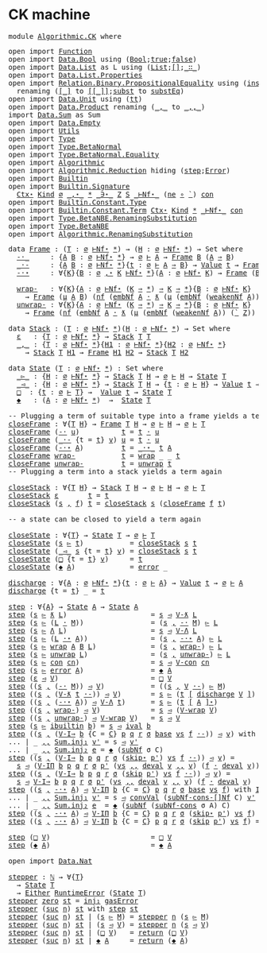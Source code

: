 # CK machine

<pre class="Agda"><a id="19" class="Keyword">module</a> <a id="26" href="Algorithmic.CK.html" class="Module">Algorithmic.CK</a> <a id="41" class="Keyword">where</a>
</pre>
<pre class="Agda"><a id="56" class="Keyword">open</a> <a id="61" class="Keyword">import</a> <a id="68" href="Function.html" class="Module">Function</a>
<a id="77" class="Keyword">open</a> <a id="82" class="Keyword">import</a> <a id="89" href="Data.Bool.html" class="Module">Data.Bool</a> <a id="99" class="Keyword">using</a> <a id="105" class="Symbol">(</a><a id="106" href="Agda.Builtin.Bool.html#163" class="Datatype">Bool</a><a id="110" class="Symbol">;</a><a id="111" href="Agda.Builtin.Bool.html#188" class="InductiveConstructor">true</a><a id="115" class="Symbol">;</a><a id="116" href="Agda.Builtin.Bool.html#182" class="InductiveConstructor">false</a><a id="121" class="Symbol">)</a>
<a id="123" class="Keyword">open</a> <a id="128" class="Keyword">import</a> <a id="135" href="Data.List.html" class="Module">Data.List</a> <a id="145" class="Symbol">as</a> <a id="148" class="Module">L</a> <a id="150" class="Keyword">using</a> <a id="156" class="Symbol">(</a><a id="157" href="Agda.Builtin.List.html#148" class="Datatype">List</a><a id="161" class="Symbol">;</a><a id="162" href="Data.List.Base.html#9701" class="InductiveConstructor">[]</a><a id="164" class="Symbol">;</a><a id="165" href="Agda.Builtin.List.html#200" class="InductiveConstructor Operator">_∷_</a><a id="168" class="Symbol">)</a>
<a id="170" class="Keyword">open</a> <a id="175" class="Keyword">import</a> <a id="182" href="Data.List.Properties.html" class="Module">Data.List.Properties</a>
<a id="203" class="Keyword">open</a> <a id="208" class="Keyword">import</a> <a id="215" href="Relation.Binary.PropositionalEquality.html" class="Module">Relation.Binary.PropositionalEquality</a> <a id="253" class="Keyword">using</a> <a id="259" class="Symbol">(</a><a id="260" href="Relation.Binary.PropositionalEquality.html#3845" class="Function">inspect</a><a id="267" class="Symbol">;</a><a id="268" href="Relation.Binary.PropositionalEquality.Core.html#980" class="Function">sym</a><a id="271" class="Symbol">;</a><a id="272" href="Relation.Binary.PropositionalEquality.Core.html#1025" class="Function">trans</a><a id="277" class="Symbol">;</a><a id="278" href="Agda.Builtin.Equality.html#151" class="Datatype Operator">_≡_</a><a id="281" class="Symbol">;</a><a id="282" href="Agda.Builtin.Equality.html#208" class="InductiveConstructor">refl</a><a id="286" class="Symbol">;</a><a id="287" href="Relation.Binary.PropositionalEquality.Core.html#1131" class="Function">cong</a><a id="291" class="Symbol">)</a>
  <a id="295" class="Keyword">renaming</a> <a id="304" class="Symbol">(</a><a id="305" href="Relation.Binary.PropositionalEquality.html#3819" class="InductiveConstructor Operator">[_]</a> <a id="309" class="Symbol">to</a> <a id="PropositionalEquality.[_]"></a><a id="312" href="Algorithmic.CK.html#312" class="InductiveConstructor Operator">[[_]]</a><a id="317" class="Symbol">;</a><a id="318" href="Relation.Binary.PropositionalEquality.Core.html#1076" class="Function">subst</a> <a id="324" class="Symbol">to</a> <a id="PropositionalEquality.Core.subst"></a><a id="327" href="Algorithmic.CK.html#327" class="Function">substEq</a><a id="334" class="Symbol">)</a>
<a id="336" class="Keyword">open</a> <a id="341" class="Keyword">import</a> <a id="348" href="Data.Unit.html" class="Module">Data.Unit</a> <a id="358" class="Keyword">using</a> <a id="364" class="Symbol">(</a><a id="365" href="Agda.Builtin.Unit.html#201" class="InductiveConstructor">tt</a><a id="367" class="Symbol">)</a>
<a id="369" class="Keyword">open</a> <a id="374" class="Keyword">import</a> <a id="381" href="Data.Product.html" class="Module">Data.Product</a> <a id="394" class="Keyword">renaming</a> <a id="403" class="Symbol">(</a><a id="404" href="Agda.Builtin.Sigma.html#236" class="InductiveConstructor Operator">_,_</a> <a id="408" class="Symbol">to</a> <a id="Sigma._,_"></a><a id="411" href="Algorithmic.CK.html#411" class="InductiveConstructor Operator">_,,_</a><a id="415" class="Symbol">)</a>
<a id="417" class="Keyword">import</a> <a id="424" href="Data.Sum.html" class="Module">Data.Sum</a> <a id="433" class="Symbol">as</a> <a id="436" class="Module">Sum</a>
<a id="440" class="Keyword">open</a> <a id="445" class="Keyword">import</a> <a id="452" href="Data.Empty.html" class="Module">Data.Empty</a>
<a id="463" class="Keyword">open</a> <a id="468" class="Keyword">import</a> <a id="475" href="Utils.html" class="Module">Utils</a>
<a id="481" class="Keyword">open</a> <a id="486" class="Keyword">import</a> <a id="493" href="Type.html" class="Module">Type</a>
<a id="498" class="Keyword">open</a> <a id="503" class="Keyword">import</a> <a id="510" href="Type.BetaNormal.html" class="Module">Type.BetaNormal</a>
<a id="526" class="Keyword">open</a> <a id="531" class="Keyword">import</a> <a id="538" href="Type.BetaNormal.Equality.html" class="Module">Type.BetaNormal.Equality</a>
<a id="563" class="Keyword">open</a> <a id="568" class="Keyword">import</a> <a id="575" href="Algorithmic.html" class="Module">Algorithmic</a>
<a id="587" class="Keyword">open</a> <a id="592" class="Keyword">import</a> <a id="599" href="Algorithmic.Reduction.html" class="Module">Algorithmic.Reduction</a> <a id="621" class="Keyword">hiding</a> <a id="628" class="Symbol">(</a><a id="629" href="Algorithmic.Reduction.html#10830" class="InductiveConstructor">step</a><a id="633" class="Symbol">;</a><a id="634" href="Algorithmic.Reduction.html#3160" class="Datatype">Error</a><a id="639" class="Symbol">)</a>
<a id="641" class="Keyword">open</a> <a id="646" class="Keyword">import</a> <a id="653" href="Builtin.html" class="Module">Builtin</a>
<a id="661" class="Keyword">open</a> <a id="666" class="Keyword">import</a> <a id="673" href="Builtin.Signature.html" class="Module">Builtin.Signature</a>
  <a id="693" href="Type.html#951" class="Datatype">Ctx⋆</a> <a id="698" href="Type.html#572" class="Datatype">Kind</a> <a id="703" href="Type.html#970" class="InductiveConstructor">∅</a> <a id="705" href="Type.html#981" class="InductiveConstructor Operator">_,⋆_</a> <a id="710" href="Type.html#591" class="InductiveConstructor">*</a> <a id="712" href="Type.html#1323" class="Datatype Operator">_∋⋆_</a> <a id="717" href="Type.html#1357" class="InductiveConstructor">Z</a> <a id="719" href="Type.html#1396" class="InductiveConstructor">S</a> <a id="721" href="Type.BetaNormal.html#860" class="Datatype Operator">_⊢Nf⋆_</a> <a id="728" class="Symbol">(</a><a id="729" href="Type.BetaNormal.html#1305" class="InductiveConstructor">ne</a> <a id="732" href="Function.Base.html#992" class="Function Operator">∘</a> <a id="734" href="Type.BetaNormal.html#928" class="InductiveConstructor">`</a><a id="735" class="Symbol">)</a> <a id="737" href="Type.BetaNormal.html#1365" class="InductiveConstructor">con</a>
<a id="741" class="Keyword">open</a> <a id="746" class="Keyword">import</a> <a id="753" href="Builtin.Constant.Type.html" class="Module">Builtin.Constant.Type</a>
<a id="775" class="Keyword">open</a> <a id="780" class="Keyword">import</a> <a id="787" href="Builtin.Constant.Term.html" class="Module">Builtin.Constant.Term</a> <a id="809" href="Type.html#951" class="Datatype">Ctx⋆</a> <a id="814" href="Type.html#572" class="Datatype">Kind</a> <a id="819" href="Type.html#591" class="InductiveConstructor">*</a> <a id="821" href="Type.BetaNormal.html#860" class="Datatype Operator">_⊢Nf⋆_</a> <a id="828" href="Type.BetaNormal.html#1365" class="InductiveConstructor">con</a>
<a id="832" class="Keyword">open</a> <a id="837" class="Keyword">import</a> <a id="844" href="Type.BetaNBE.RenamingSubstitution.html" class="Module">Type.BetaNBE.RenamingSubstitution</a>
<a id="878" class="Keyword">open</a> <a id="883" class="Keyword">import</a> <a id="890" href="Type.BetaNBE.html" class="Module">Type.BetaNBE</a>
<a id="903" class="Keyword">open</a> <a id="908" class="Keyword">import</a> <a id="915" href="Algorithmic.RenamingSubstitution.html" class="Module">Algorithmic.RenamingSubstitution</a>
</pre>
<pre class="Agda"><a id="957" class="Keyword">data</a> <a id="Frame"></a><a id="962" href="Algorithmic.CK.html#962" class="Datatype">Frame</a> <a id="968" class="Symbol">:</a> <a id="970" class="Symbol">(</a><a id="971" href="Algorithmic.CK.html#971" class="Bound">T</a> <a id="973" class="Symbol">:</a> <a id="975" href="Type.html#970" class="InductiveConstructor">∅</a> <a id="977" href="Type.BetaNormal.html#860" class="Datatype Operator">⊢Nf⋆</a> <a id="982" href="Type.html#591" class="InductiveConstructor">*</a><a id="983" class="Symbol">)</a> <a id="985" class="Symbol">→</a> <a id="987" class="Symbol">(</a><a id="988" href="Algorithmic.CK.html#988" class="Bound">H</a> <a id="990" class="Symbol">:</a> <a id="992" href="Type.html#970" class="InductiveConstructor">∅</a> <a id="994" href="Type.BetaNormal.html#860" class="Datatype Operator">⊢Nf⋆</a> <a id="999" href="Type.html#591" class="InductiveConstructor">*</a><a id="1000" class="Symbol">)</a> <a id="1002" class="Symbol">→</a> <a id="1004" class="PrimitiveType">Set</a> <a id="1008" class="Keyword">where</a>
  <a id="Frame.-·_"></a><a id="1016" href="Algorithmic.CK.html#1016" class="InductiveConstructor Operator">-·_</a>     <a id="1024" class="Symbol">:</a> <a id="1026" class="Symbol">{</a><a id="1027" href="Algorithmic.CK.html#1027" class="Bound">A</a> <a id="1029" href="Algorithmic.CK.html#1029" class="Bound">B</a> <a id="1031" class="Symbol">:</a> <a id="1033" href="Type.html#970" class="InductiveConstructor">∅</a> <a id="1035" href="Type.BetaNormal.html#860" class="Datatype Operator">⊢Nf⋆</a> <a id="1040" href="Type.html#591" class="InductiveConstructor">*</a><a id="1041" class="Symbol">}</a> <a id="1043" class="Symbol">→</a> <a id="1045" href="Algorithmic.html#1249" class="InductiveConstructor">∅</a> <a id="1047" href="Algorithmic.html#5483" class="Datatype Operator">⊢</a> <a id="1049" href="Algorithmic.CK.html#1027" class="Bound">A</a> <a id="1051" class="Symbol">→</a> <a id="1053" href="Algorithmic.CK.html#962" class="Datatype">Frame</a> <a id="1059" href="Algorithmic.CK.html#1029" class="Bound">B</a> <a id="1061" class="Symbol">(</a><a id="1062" href="Algorithmic.CK.html#1027" class="Bound">A</a> <a id="1064" href="Type.BetaNormal.html#1155" class="InductiveConstructor Operator">⇒</a> <a id="1066" href="Algorithmic.CK.html#1029" class="Bound">B</a><a id="1067" class="Symbol">)</a>
  <a id="Frame._·-"></a><a id="1071" href="Algorithmic.CK.html#1071" class="InductiveConstructor Operator">_·-</a>     <a id="1079" class="Symbol">:</a> <a id="1081" class="Symbol">{</a><a id="1082" href="Algorithmic.CK.html#1082" class="Bound">A</a> <a id="1084" href="Algorithmic.CK.html#1084" class="Bound">B</a> <a id="1086" class="Symbol">:</a> <a id="1088" href="Type.html#970" class="InductiveConstructor">∅</a> <a id="1090" href="Type.BetaNormal.html#860" class="Datatype Operator">⊢Nf⋆</a> <a id="1095" href="Type.html#591" class="InductiveConstructor">*</a><a id="1096" class="Symbol">}{</a><a id="1098" href="Algorithmic.CK.html#1098" class="Bound">t</a> <a id="1100" class="Symbol">:</a> <a id="1102" href="Algorithmic.html#1249" class="InductiveConstructor">∅</a> <a id="1104" href="Algorithmic.html#5483" class="Datatype Operator">⊢</a> <a id="1106" href="Algorithmic.CK.html#1082" class="Bound">A</a> <a id="1108" href="Type.BetaNormal.html#1155" class="InductiveConstructor Operator">⇒</a> <a id="1110" href="Algorithmic.CK.html#1084" class="Bound">B</a><a id="1111" class="Symbol">}</a> <a id="1113" class="Symbol">→</a> <a id="1115" href="Algorithmic.Reduction.html#1456" class="Datatype">Value</a> <a id="1121" href="Algorithmic.CK.html#1098" class="Bound">t</a> <a id="1123" class="Symbol">→</a> <a id="1125" href="Algorithmic.CK.html#962" class="Datatype">Frame</a> <a id="1131" href="Algorithmic.CK.html#1084" class="Bound">B</a> <a id="1133" href="Algorithmic.CK.html#1082" class="Bound">A</a>
  <a id="Frame.-·⋆"></a><a id="1137" href="Algorithmic.CK.html#1137" class="InductiveConstructor">-·⋆</a>     <a id="1145" class="Symbol">:</a> <a id="1147" class="Symbol">∀{</a><a id="1149" href="Algorithmic.CK.html#1149" class="Bound">K</a><a id="1150" class="Symbol">}{</a><a id="1152" href="Algorithmic.CK.html#1152" class="Bound">B</a> <a id="1154" class="Symbol">:</a> <a id="1156" href="Type.html#970" class="InductiveConstructor">∅</a> <a id="1158" href="Type.html#981" class="InductiveConstructor Operator">,⋆</a> <a id="1161" href="Algorithmic.CK.html#1149" class="Bound">K</a> <a id="1163" href="Type.BetaNormal.html#860" class="Datatype Operator">⊢Nf⋆</a> <a id="1168" href="Type.html#591" class="InductiveConstructor">*</a><a id="1169" class="Symbol">}(</a><a id="1171" href="Algorithmic.CK.html#1171" class="Bound">A</a> <a id="1173" class="Symbol">:</a> <a id="1175" href="Type.html#970" class="InductiveConstructor">∅</a> <a id="1177" href="Type.BetaNormal.html#860" class="Datatype Operator">⊢Nf⋆</a> <a id="1182" href="Algorithmic.CK.html#1149" class="Bound">K</a><a id="1183" class="Symbol">)</a> <a id="1185" class="Symbol">→</a> <a id="1187" href="Algorithmic.CK.html#962" class="Datatype">Frame</a> <a id="1193" class="Symbol">(</a><a id="1194" href="Algorithmic.CK.html#1152" class="Bound">B</a> <a id="1196" href="Type.BetaNBE.RenamingSubstitution.html#5224" class="Function Operator">[</a> <a id="1198" href="Algorithmic.CK.html#1171" class="Bound">A</a> <a id="1200" href="Type.BetaNBE.RenamingSubstitution.html#5224" class="Function Operator">]Nf</a><a id="1203" class="Symbol">)</a> <a id="1205" class="Symbol">(</a><a id="1206" href="Type.BetaNormal.html#1087" class="InductiveConstructor">Π</a> <a id="1208" href="Algorithmic.CK.html#1152" class="Bound">B</a><a id="1209" class="Symbol">)</a>

  <a id="Frame.wrap-"></a><a id="1214" href="Algorithmic.CK.html#1214" class="InductiveConstructor">wrap-</a>   <a id="1222" class="Symbol">:</a> <a id="1224" class="Symbol">∀{</a><a id="1226" href="Algorithmic.CK.html#1226" class="Bound">K</a><a id="1227" class="Symbol">}{</a><a id="1229" href="Algorithmic.CK.html#1229" class="Bound">A</a> <a id="1231" class="Symbol">:</a> <a id="1233" href="Type.html#970" class="InductiveConstructor">∅</a> <a id="1235" href="Type.BetaNormal.html#860" class="Datatype Operator">⊢Nf⋆</a> <a id="1240" class="Symbol">(</a><a id="1241" href="Algorithmic.CK.html#1226" class="Bound">K</a> <a id="1243" href="Type.html#626" class="InductiveConstructor Operator">⇒</a> <a id="1245" href="Type.html#591" class="InductiveConstructor">*</a><a id="1246" class="Symbol">)</a> <a id="1248" href="Type.html#626" class="InductiveConstructor Operator">⇒</a> <a id="1250" href="Algorithmic.CK.html#1226" class="Bound">K</a> <a id="1252" href="Type.html#626" class="InductiveConstructor Operator">⇒</a> <a id="1254" href="Type.html#591" class="InductiveConstructor">*</a><a id="1255" class="Symbol">}{</a><a id="1257" href="Algorithmic.CK.html#1257" class="Bound">B</a> <a id="1259" class="Symbol">:</a> <a id="1261" href="Type.html#970" class="InductiveConstructor">∅</a> <a id="1263" href="Type.BetaNormal.html#860" class="Datatype Operator">⊢Nf⋆</a> <a id="1268" href="Algorithmic.CK.html#1226" class="Bound">K</a><a id="1269" class="Symbol">}</a>
    <a id="1275" class="Symbol">→</a> <a id="1277" href="Algorithmic.CK.html#962" class="Datatype">Frame</a> <a id="1283" class="Symbol">(</a><a id="1284" href="Type.BetaNormal.html#1398" class="InductiveConstructor">μ</a> <a id="1286" href="Algorithmic.CK.html#1229" class="Bound">A</a> <a id="1288" href="Algorithmic.CK.html#1257" class="Bound">B</a><a id="1289" class="Symbol">)</a> <a id="1291" class="Symbol">(</a><a id="1292" href="Type.BetaNBE.html#3958" class="Function">nf</a> <a id="1295" class="Symbol">(</a><a id="1296" href="Type.BetaNormal.html#2358" class="Function">embNf</a> <a id="1302" href="Algorithmic.CK.html#1229" class="Bound">A</a> <a id="1304" href="Type.html#2246" class="InductiveConstructor Operator">·</a> <a id="1306" href="Type.html#2191" class="InductiveConstructor">ƛ</a> <a id="1308" class="Symbol">(</a><a id="1309" href="Type.html#2311" class="InductiveConstructor">μ</a> <a id="1311" class="Symbol">(</a><a id="1312" href="Type.BetaNormal.html#2358" class="Function">embNf</a> <a id="1318" class="Symbol">(</a><a id="1319" href="Type.BetaNormal.html#2204" class="Function">weakenNf</a> <a id="1328" href="Algorithmic.CK.html#1229" class="Bound">A</a><a id="1329" class="Symbol">))</a> <a id="1332" class="Symbol">(</a><a id="1333" href="Type.html#2038" class="InductiveConstructor">`</a> <a id="1335" href="Type.html#1357" class="InductiveConstructor">Z</a><a id="1336" class="Symbol">))</a> <a id="1339" href="Type.html#2246" class="InductiveConstructor Operator">·</a> <a id="1341" href="Type.BetaNormal.html#2358" class="Function">embNf</a> <a id="1347" href="Algorithmic.CK.html#1257" class="Bound">B</a><a id="1348" class="Symbol">))</a>
  <a id="Frame.unwrap-"></a><a id="1353" href="Algorithmic.CK.html#1353" class="InductiveConstructor">unwrap-</a> <a id="1361" class="Symbol">:</a> <a id="1363" class="Symbol">∀{</a><a id="1365" href="Algorithmic.CK.html#1365" class="Bound">K</a><a id="1366" class="Symbol">}{</a><a id="1368" href="Algorithmic.CK.html#1368" class="Bound">A</a> <a id="1370" class="Symbol">:</a> <a id="1372" href="Type.html#970" class="InductiveConstructor">∅</a> <a id="1374" href="Type.BetaNormal.html#860" class="Datatype Operator">⊢Nf⋆</a> <a id="1379" class="Symbol">(</a><a id="1380" href="Algorithmic.CK.html#1365" class="Bound">K</a> <a id="1382" href="Type.html#626" class="InductiveConstructor Operator">⇒</a> <a id="1384" href="Type.html#591" class="InductiveConstructor">*</a><a id="1385" class="Symbol">)</a> <a id="1387" href="Type.html#626" class="InductiveConstructor Operator">⇒</a> <a id="1389" href="Algorithmic.CK.html#1365" class="Bound">K</a> <a id="1391" href="Type.html#626" class="InductiveConstructor Operator">⇒</a> <a id="1393" href="Type.html#591" class="InductiveConstructor">*</a><a id="1394" class="Symbol">}{</a><a id="1396" href="Algorithmic.CK.html#1396" class="Bound">B</a> <a id="1398" class="Symbol">:</a> <a id="1400" href="Type.html#970" class="InductiveConstructor">∅</a> <a id="1402" href="Type.BetaNormal.html#860" class="Datatype Operator">⊢Nf⋆</a> <a id="1407" href="Algorithmic.CK.html#1365" class="Bound">K</a><a id="1408" class="Symbol">}</a>
    <a id="1414" class="Symbol">→</a> <a id="1416" href="Algorithmic.CK.html#962" class="Datatype">Frame</a> <a id="1422" class="Symbol">(</a><a id="1423" href="Type.BetaNBE.html#3958" class="Function">nf</a> <a id="1426" class="Symbol">(</a><a id="1427" href="Type.BetaNormal.html#2358" class="Function">embNf</a> <a id="1433" href="Algorithmic.CK.html#1368" class="Bound">A</a> <a id="1435" href="Type.html#2246" class="InductiveConstructor Operator">·</a> <a id="1437" href="Type.html#2191" class="InductiveConstructor">ƛ</a> <a id="1439" class="Symbol">(</a><a id="1440" href="Type.html#2311" class="InductiveConstructor">μ</a> <a id="1442" class="Symbol">(</a><a id="1443" href="Type.BetaNormal.html#2358" class="Function">embNf</a> <a id="1449" class="Symbol">(</a><a id="1450" href="Type.BetaNormal.html#2204" class="Function">weakenNf</a> <a id="1459" href="Algorithmic.CK.html#1368" class="Bound">A</a><a id="1460" class="Symbol">))</a> <a id="1463" class="Symbol">(</a><a id="1464" href="Type.html#2038" class="InductiveConstructor">`</a> <a id="1466" href="Type.html#1357" class="InductiveConstructor">Z</a><a id="1467" class="Symbol">))</a> <a id="1470" href="Type.html#2246" class="InductiveConstructor Operator">·</a> <a id="1472" href="Type.BetaNormal.html#2358" class="Function">embNf</a> <a id="1478" href="Algorithmic.CK.html#1396" class="Bound">B</a><a id="1479" class="Symbol">))</a> <a id="1482" class="Symbol">(</a><a id="1483" href="Type.BetaNormal.html#1398" class="InductiveConstructor">μ</a> <a id="1485" href="Algorithmic.CK.html#1368" class="Bound">A</a> <a id="1487" href="Algorithmic.CK.html#1396" class="Bound">B</a><a id="1488" class="Symbol">)</a>

<a id="1491" class="Keyword">data</a> <a id="Stack"></a><a id="1496" href="Algorithmic.CK.html#1496" class="Datatype">Stack</a> <a id="1502" class="Symbol">:</a> <a id="1504" class="Symbol">(</a><a id="1505" href="Algorithmic.CK.html#1505" class="Bound">T</a> <a id="1507" class="Symbol">:</a> <a id="1509" href="Type.html#970" class="InductiveConstructor">∅</a> <a id="1511" href="Type.BetaNormal.html#860" class="Datatype Operator">⊢Nf⋆</a> <a id="1516" href="Type.html#591" class="InductiveConstructor">*</a><a id="1517" class="Symbol">)(</a><a id="1519" href="Algorithmic.CK.html#1519" class="Bound">H</a> <a id="1521" class="Symbol">:</a> <a id="1523" href="Type.html#970" class="InductiveConstructor">∅</a> <a id="1525" href="Type.BetaNormal.html#860" class="Datatype Operator">⊢Nf⋆</a> <a id="1530" href="Type.html#591" class="InductiveConstructor">*</a><a id="1531" class="Symbol">)</a> <a id="1533" class="Symbol">→</a> <a id="1535" class="PrimitiveType">Set</a> <a id="1539" class="Keyword">where</a>
  <a id="Stack.ε"></a><a id="1547" href="Algorithmic.CK.html#1547" class="InductiveConstructor">ε</a>   <a id="1551" class="Symbol">:</a> <a id="1553" class="Symbol">{</a><a id="1554" href="Algorithmic.CK.html#1554" class="Bound">T</a> <a id="1556" class="Symbol">:</a> <a id="1558" href="Type.html#970" class="InductiveConstructor">∅</a> <a id="1560" href="Type.BetaNormal.html#860" class="Datatype Operator">⊢Nf⋆</a> <a id="1565" href="Type.html#591" class="InductiveConstructor">*</a><a id="1566" class="Symbol">}</a> <a id="1568" class="Symbol">→</a> <a id="1570" href="Algorithmic.CK.html#1496" class="Datatype">Stack</a> <a id="1576" href="Algorithmic.CK.html#1554" class="Bound">T</a> <a id="1578" href="Algorithmic.CK.html#1554" class="Bound">T</a>
  <a id="Stack._,_"></a><a id="1582" href="Algorithmic.CK.html#1582" class="InductiveConstructor Operator">_,_</a> <a id="1586" class="Symbol">:</a> <a id="1588" class="Symbol">{</a><a id="1589" href="Algorithmic.CK.html#1589" class="Bound">T</a> <a id="1591" class="Symbol">:</a> <a id="1593" href="Type.html#970" class="InductiveConstructor">∅</a> <a id="1595" href="Type.BetaNormal.html#860" class="Datatype Operator">⊢Nf⋆</a> <a id="1600" href="Type.html#591" class="InductiveConstructor">*</a><a id="1601" class="Symbol">}{</a><a id="1603" href="Algorithmic.CK.html#1603" class="Bound">H1</a> <a id="1606" class="Symbol">:</a> <a id="1608" href="Type.html#970" class="InductiveConstructor">∅</a> <a id="1610" href="Type.BetaNormal.html#860" class="Datatype Operator">⊢Nf⋆</a> <a id="1615" href="Type.html#591" class="InductiveConstructor">*</a><a id="1616" class="Symbol">}{</a><a id="1618" href="Algorithmic.CK.html#1618" class="Bound">H2</a> <a id="1621" class="Symbol">:</a> <a id="1623" href="Type.html#970" class="InductiveConstructor">∅</a> <a id="1625" href="Type.BetaNormal.html#860" class="Datatype Operator">⊢Nf⋆</a> <a id="1630" href="Type.html#591" class="InductiveConstructor">*</a><a id="1631" class="Symbol">}</a>
    <a id="1637" class="Symbol">→</a> <a id="1639" href="Algorithmic.CK.html#1496" class="Datatype">Stack</a> <a id="1645" href="Algorithmic.CK.html#1589" class="Bound">T</a> <a id="1647" href="Algorithmic.CK.html#1603" class="Bound">H1</a> <a id="1650" class="Symbol">→</a> <a id="1652" href="Algorithmic.CK.html#962" class="Datatype">Frame</a> <a id="1658" href="Algorithmic.CK.html#1603" class="Bound">H1</a> <a id="1661" href="Algorithmic.CK.html#1618" class="Bound">H2</a> <a id="1664" class="Symbol">→</a> <a id="1666" href="Algorithmic.CK.html#1496" class="Datatype">Stack</a> <a id="1672" href="Algorithmic.CK.html#1589" class="Bound">T</a> <a id="1674" href="Algorithmic.CK.html#1618" class="Bound">H2</a>

<a id="1678" class="Keyword">data</a> <a id="State"></a><a id="1683" href="Algorithmic.CK.html#1683" class="Datatype">State</a> <a id="1689" class="Symbol">(</a><a id="1690" href="Algorithmic.CK.html#1690" class="Bound">T</a> <a id="1692" class="Symbol">:</a> <a id="1694" href="Type.html#970" class="InductiveConstructor">∅</a> <a id="1696" href="Type.BetaNormal.html#860" class="Datatype Operator">⊢Nf⋆</a> <a id="1701" href="Type.html#591" class="InductiveConstructor">*</a><a id="1702" class="Symbol">)</a> <a id="1704" class="Symbol">:</a> <a id="1706" class="PrimitiveType">Set</a> <a id="1710" class="Keyword">where</a>
  <a id="State._▻_"></a><a id="1718" href="Algorithmic.CK.html#1718" class="InductiveConstructor Operator">_▻_</a> <a id="1722" class="Symbol">:</a> <a id="1724" class="Symbol">{</a><a id="1725" href="Algorithmic.CK.html#1725" class="Bound">H</a> <a id="1727" class="Symbol">:</a> <a id="1729" href="Type.html#970" class="InductiveConstructor">∅</a> <a id="1731" href="Type.BetaNormal.html#860" class="Datatype Operator">⊢Nf⋆</a> <a id="1736" href="Type.html#591" class="InductiveConstructor">*</a><a id="1737" class="Symbol">}</a> <a id="1739" class="Symbol">→</a> <a id="1741" href="Algorithmic.CK.html#1496" class="Datatype">Stack</a> <a id="1747" href="Algorithmic.CK.html#1690" class="Bound">T</a> <a id="1749" href="Algorithmic.CK.html#1725" class="Bound">H</a> <a id="1751" class="Symbol">→</a> <a id="1753" href="Algorithmic.html#1249" class="InductiveConstructor">∅</a> <a id="1755" href="Algorithmic.html#5483" class="Datatype Operator">⊢</a> <a id="1757" href="Algorithmic.CK.html#1725" class="Bound">H</a> <a id="1759" class="Symbol">→</a> <a id="1761" href="Algorithmic.CK.html#1683" class="Datatype">State</a> <a id="1767" href="Algorithmic.CK.html#1690" class="Bound">T</a>
  <a id="State._◅_"></a><a id="1771" href="Algorithmic.CK.html#1771" class="InductiveConstructor Operator">_◅_</a> <a id="1775" class="Symbol">:</a> <a id="1777" class="Symbol">{</a><a id="1778" href="Algorithmic.CK.html#1778" class="Bound">H</a> <a id="1780" class="Symbol">:</a> <a id="1782" href="Type.html#970" class="InductiveConstructor">∅</a> <a id="1784" href="Type.BetaNormal.html#860" class="Datatype Operator">⊢Nf⋆</a> <a id="1789" href="Type.html#591" class="InductiveConstructor">*</a><a id="1790" class="Symbol">}</a> <a id="1792" class="Symbol">→</a> <a id="1794" href="Algorithmic.CK.html#1496" class="Datatype">Stack</a> <a id="1800" href="Algorithmic.CK.html#1690" class="Bound">T</a> <a id="1802" href="Algorithmic.CK.html#1778" class="Bound">H</a> <a id="1804" class="Symbol">→</a> <a id="1806" class="Symbol">{</a><a id="1807" href="Algorithmic.CK.html#1807" class="Bound">t</a> <a id="1809" class="Symbol">:</a> <a id="1811" href="Algorithmic.html#1249" class="InductiveConstructor">∅</a> <a id="1813" href="Algorithmic.html#5483" class="Datatype Operator">⊢</a> <a id="1815" href="Algorithmic.CK.html#1778" class="Bound">H</a><a id="1816" class="Symbol">}</a> <a id="1818" class="Symbol">→</a> <a id="1820" href="Algorithmic.Reduction.html#1456" class="Datatype">Value</a> <a id="1826" href="Algorithmic.CK.html#1807" class="Bound">t</a> <a id="1828" class="Symbol">→</a> <a id="1830" href="Algorithmic.CK.html#1683" class="Datatype">State</a> <a id="1836" href="Algorithmic.CK.html#1690" class="Bound">T</a>
  <a id="State.□"></a><a id="1840" href="Algorithmic.CK.html#1840" class="InductiveConstructor">□</a>  <a id="1843" class="Symbol">:</a> <a id="1845" class="Symbol">{</a><a id="1846" href="Algorithmic.CK.html#1846" class="Bound">t</a> <a id="1848" class="Symbol">:</a> <a id="1850" href="Algorithmic.html#1249" class="InductiveConstructor">∅</a> <a id="1852" href="Algorithmic.html#5483" class="Datatype Operator">⊢</a> <a id="1854" href="Algorithmic.CK.html#1690" class="Bound">T</a><a id="1855" class="Symbol">}</a> <a id="1857" class="Symbol">→</a>  <a id="1860" href="Algorithmic.Reduction.html#1456" class="Datatype">Value</a> <a id="1866" href="Algorithmic.CK.html#1846" class="Bound">t</a> <a id="1868" class="Symbol">→</a> <a id="1870" href="Algorithmic.CK.html#1683" class="Datatype">State</a> <a id="1876" href="Algorithmic.CK.html#1690" class="Bound">T</a>
  <a id="State.◆"></a><a id="1880" href="Algorithmic.CK.html#1880" class="InductiveConstructor">◆</a>   <a id="1884" class="Symbol">:</a> <a id="1886" class="Symbol">(</a><a id="1887" href="Algorithmic.CK.html#1887" class="Bound">A</a> <a id="1889" class="Symbol">:</a> <a id="1891" href="Type.html#970" class="InductiveConstructor">∅</a> <a id="1893" href="Type.BetaNormal.html#860" class="Datatype Operator">⊢Nf⋆</a> <a id="1898" href="Type.html#591" class="InductiveConstructor">*</a><a id="1899" class="Symbol">)</a>  <a id="1902" class="Symbol">→</a>  <a id="1905" href="Algorithmic.CK.html#1683" class="Datatype">State</a> <a id="1911" href="Algorithmic.CK.html#1690" class="Bound">T</a>

<a id="1914" class="Comment">-- Plugging a term of suitable type into a frame yields a term again</a>
<a id="closeFrame"></a><a id="1983" href="Algorithmic.CK.html#1983" class="Function">closeFrame</a> <a id="1994" class="Symbol">:</a> <a id="1996" class="Symbol">∀{</a><a id="1998" href="Algorithmic.CK.html#1998" class="Bound">T</a> <a id="2000" href="Algorithmic.CK.html#2000" class="Bound">H</a><a id="2001" class="Symbol">}</a> <a id="2003" class="Symbol">→</a> <a id="2005" href="Algorithmic.CK.html#962" class="Datatype">Frame</a> <a id="2011" href="Algorithmic.CK.html#1998" class="Bound">T</a> <a id="2013" href="Algorithmic.CK.html#2000" class="Bound">H</a> <a id="2015" class="Symbol">→</a> <a id="2017" href="Algorithmic.html#1249" class="InductiveConstructor">∅</a> <a id="2019" href="Algorithmic.html#5483" class="Datatype Operator">⊢</a> <a id="2021" href="Algorithmic.CK.html#2000" class="Bound">H</a> <a id="2023" class="Symbol">→</a> <a id="2025" href="Algorithmic.html#1249" class="InductiveConstructor">∅</a> <a id="2027" href="Algorithmic.html#5483" class="Datatype Operator">⊢</a> <a id="2029" href="Algorithmic.CK.html#1998" class="Bound">T</a>
<a id="2031" href="Algorithmic.CK.html#1983" class="Function">closeFrame</a> <a id="2042" class="Symbol">(</a><a id="2043" href="Algorithmic.CK.html#1016" class="InductiveConstructor Operator">-·</a> <a id="2046" href="Algorithmic.CK.html#2046" class="Bound">u</a><a id="2047" class="Symbol">)</a>          <a id="2058" href="Algorithmic.CK.html#2058" class="Bound">t</a> <a id="2060" class="Symbol">=</a> <a id="2062" href="Algorithmic.CK.html#2058" class="Bound">t</a> <a id="2064" href="Algorithmic.html#5666" class="InductiveConstructor Operator">·</a> <a id="2066" href="Algorithmic.CK.html#2046" class="Bound">u</a>
<a id="2068" href="Algorithmic.CK.html#1983" class="Function">closeFrame</a> <a id="2079" class="Symbol">(</a><a id="2080" href="Algorithmic.CK.html#1071" class="InductiveConstructor Operator">_·-</a> <a id="2084" class="Symbol">{</a><a id="2085" class="Argument">t</a> <a id="2087" class="Symbol">=</a> <a id="2089" href="Algorithmic.CK.html#2089" class="Bound">t</a><a id="2090" class="Symbol">}</a> <a id="2092" href="Algorithmic.CK.html#2092" class="Bound">v</a><a id="2093" class="Symbol">)</a> <a id="2095" href="Algorithmic.CK.html#2095" class="Bound">u</a> <a id="2097" class="Symbol">=</a> <a id="2099" href="Algorithmic.CK.html#2089" class="Bound">t</a> <a id="2101" href="Algorithmic.html#5666" class="InductiveConstructor Operator">·</a> <a id="2103" href="Algorithmic.CK.html#2095" class="Bound">u</a>
<a id="2105" href="Algorithmic.CK.html#1983" class="Function">closeFrame</a> <a id="2116" class="Symbol">(</a><a id="2117" href="Algorithmic.CK.html#1137" class="InductiveConstructor">-·⋆</a> <a id="2121" href="Algorithmic.CK.html#2121" class="Bound">A</a><a id="2122" class="Symbol">)</a>         <a id="2132" href="Algorithmic.CK.html#2132" class="Bound">t</a> <a id="2134" class="Symbol">=</a> <a id="2136" href="Algorithmic.html#5839" class="InductiveConstructor Operator">_·⋆_</a> <a id="2141" href="Algorithmic.CK.html#2132" class="Bound">t</a> <a id="2143" href="Algorithmic.CK.html#2121" class="Bound">A</a>
<a id="2145" href="Algorithmic.CK.html#1983" class="Function">closeFrame</a> <a id="2156" href="Algorithmic.CK.html#1214" class="InductiveConstructor">wrap-</a>           <a id="2172" href="Algorithmic.CK.html#2172" class="Bound">t</a> <a id="2174" class="Symbol">=</a> <a id="2176" href="Algorithmic.html#5956" class="InductiveConstructor">wrap</a> <a id="2181" class="Symbol">_</a> <a id="2183" class="Symbol">_</a> <a id="2185" href="Algorithmic.CK.html#2172" class="Bound">t</a>
<a id="2187" href="Algorithmic.CK.html#1983" class="Function">closeFrame</a> <a id="2198" href="Algorithmic.CK.html#1353" class="InductiveConstructor">unwrap-</a>         <a id="2214" href="Algorithmic.CK.html#2214" class="Bound">t</a> <a id="2216" class="Symbol">=</a> <a id="2218" href="Algorithmic.html#6107" class="InductiveConstructor">unwrap</a> <a id="2225" href="Algorithmic.CK.html#2214" class="Bound">t</a>
<a id="2227" class="Comment">-- Plugging a term into a stack yields a term again</a>

<a id="closeStack"></a><a id="2280" href="Algorithmic.CK.html#2280" class="Function">closeStack</a> <a id="2291" class="Symbol">:</a> <a id="2293" class="Symbol">∀{</a><a id="2295" href="Algorithmic.CK.html#2295" class="Bound">T</a> <a id="2297" href="Algorithmic.CK.html#2297" class="Bound">H</a><a id="2298" class="Symbol">}</a> <a id="2300" class="Symbol">→</a> <a id="2302" href="Algorithmic.CK.html#1496" class="Datatype">Stack</a> <a id="2308" href="Algorithmic.CK.html#2295" class="Bound">T</a> <a id="2310" href="Algorithmic.CK.html#2297" class="Bound">H</a> <a id="2312" class="Symbol">→</a> <a id="2314" href="Algorithmic.html#1249" class="InductiveConstructor">∅</a> <a id="2316" href="Algorithmic.html#5483" class="Datatype Operator">⊢</a> <a id="2318" href="Algorithmic.CK.html#2297" class="Bound">H</a> <a id="2320" class="Symbol">→</a> <a id="2322" href="Algorithmic.html#1249" class="InductiveConstructor">∅</a> <a id="2324" href="Algorithmic.html#5483" class="Datatype Operator">⊢</a> <a id="2326" href="Algorithmic.CK.html#2295" class="Bound">T</a>
<a id="2328" href="Algorithmic.CK.html#2280" class="Function">closeStack</a> <a id="2339" href="Algorithmic.CK.html#1547" class="InductiveConstructor">ε</a>       <a id="2347" href="Algorithmic.CK.html#2347" class="Bound">t</a> <a id="2349" class="Symbol">=</a> <a id="2351" href="Algorithmic.CK.html#2347" class="Bound">t</a>
<a id="2353" href="Algorithmic.CK.html#2280" class="Function">closeStack</a> <a id="2364" class="Symbol">(</a><a id="2365" href="Algorithmic.CK.html#2365" class="Bound">s</a> <a id="2367" href="Algorithmic.CK.html#1582" class="InductiveConstructor Operator">,</a> <a id="2369" href="Algorithmic.CK.html#2369" class="Bound">f</a><a id="2370" class="Symbol">)</a> <a id="2372" href="Algorithmic.CK.html#2372" class="Bound">t</a> <a id="2374" class="Symbol">=</a> <a id="2376" href="Algorithmic.CK.html#2280" class="Function">closeStack</a> <a id="2387" href="Algorithmic.CK.html#2365" class="Bound">s</a> <a id="2389" class="Symbol">(</a><a id="2390" href="Algorithmic.CK.html#1983" class="Function">closeFrame</a> <a id="2401" href="Algorithmic.CK.html#2369" class="Bound">f</a> <a id="2403" href="Algorithmic.CK.html#2372" class="Bound">t</a><a id="2404" class="Symbol">)</a>

<a id="2407" class="Comment">-- a state can be closed to yield a term again</a>

<a id="closeState"></a><a id="2455" href="Algorithmic.CK.html#2455" class="Function">closeState</a> <a id="2466" class="Symbol">:</a> <a id="2468" class="Symbol">∀{</a><a id="2470" href="Algorithmic.CK.html#2470" class="Bound">T</a><a id="2471" class="Symbol">}</a> <a id="2473" class="Symbol">→</a> <a id="2475" href="Algorithmic.CK.html#1683" class="Datatype">State</a> <a id="2481" href="Algorithmic.CK.html#2470" class="Bound">T</a> <a id="2483" class="Symbol">→</a> <a id="2485" href="Algorithmic.html#1249" class="InductiveConstructor">∅</a> <a id="2487" href="Algorithmic.html#5483" class="Datatype Operator">⊢</a> <a id="2489" href="Algorithmic.CK.html#2470" class="Bound">T</a>
<a id="2491" href="Algorithmic.CK.html#2455" class="Function">closeState</a> <a id="2502" class="Symbol">(</a><a id="2503" href="Algorithmic.CK.html#2503" class="Bound">s</a> <a id="2505" href="Algorithmic.CK.html#1718" class="InductiveConstructor Operator">▻</a> <a id="2507" href="Algorithmic.CK.html#2507" class="Bound">t</a><a id="2508" class="Symbol">)</a>           <a id="2520" class="Symbol">=</a> <a id="2522" href="Algorithmic.CK.html#2280" class="Function">closeStack</a> <a id="2533" href="Algorithmic.CK.html#2503" class="Bound">s</a> <a id="2535" href="Algorithmic.CK.html#2507" class="Bound">t</a>
<a id="2537" href="Algorithmic.CK.html#2455" class="Function">closeState</a> <a id="2548" class="Symbol">(</a><a id="2549" href="Algorithmic.CK.html#1771" class="InductiveConstructor Operator">_◅_</a> <a id="2553" href="Algorithmic.CK.html#2553" class="Bound">s</a> <a id="2555" class="Symbol">{</a><a id="2556" class="Argument">t</a> <a id="2558" class="Symbol">=</a> <a id="2560" href="Algorithmic.CK.html#2560" class="Bound">t</a><a id="2561" class="Symbol">}</a> <a id="2563" href="Algorithmic.CK.html#2563" class="Bound">v</a><a id="2564" class="Symbol">)</a> <a id="2566" class="Symbol">=</a> <a id="2568" href="Algorithmic.CK.html#2280" class="Function">closeStack</a> <a id="2579" href="Algorithmic.CK.html#2553" class="Bound">s</a> <a id="2581" href="Algorithmic.CK.html#2560" class="Bound">t</a>
<a id="2583" href="Algorithmic.CK.html#2455" class="Function">closeState</a> <a id="2594" class="Symbol">(</a><a id="2595" href="Algorithmic.CK.html#1840" class="InductiveConstructor">□</a> <a id="2597" class="Symbol">{</a><a id="2598" class="Argument">t</a> <a id="2600" class="Symbol">=</a> <a id="2602" href="Algorithmic.CK.html#2602" class="Bound">t</a><a id="2603" class="Symbol">}</a> <a id="2605" href="Algorithmic.CK.html#2605" class="Bound">v</a><a id="2606" class="Symbol">)</a>     <a id="2612" class="Symbol">=</a> <a id="2614" href="Algorithmic.CK.html#2602" class="Bound">t</a>
<a id="2616" href="Algorithmic.CK.html#2455" class="Function">closeState</a> <a id="2627" class="Symbol">(</a><a id="2628" href="Algorithmic.CK.html#1880" class="InductiveConstructor">◆</a> <a id="2630" href="Algorithmic.CK.html#2630" class="Bound">A</a><a id="2631" class="Symbol">)</a>             <a id="2645" class="Symbol">=</a> <a id="2647" href="Algorithmic.html#6395" class="InductiveConstructor">error</a> <a id="2653" class="Symbol">_</a>

<a id="discharge"></a><a id="2656" href="Algorithmic.CK.html#2656" class="Function">discharge</a> <a id="2666" class="Symbol">:</a> <a id="2668" class="Symbol">∀{</a><a id="2670" href="Algorithmic.CK.html#2670" class="Bound">A</a> <a id="2672" class="Symbol">:</a> <a id="2674" href="Type.html#970" class="InductiveConstructor">∅</a> <a id="2676" href="Type.BetaNormal.html#860" class="Datatype Operator">⊢Nf⋆</a> <a id="2681" href="Type.html#591" class="InductiveConstructor">*</a><a id="2682" class="Symbol">}{</a><a id="2684" href="Algorithmic.CK.html#2684" class="Bound">t</a> <a id="2686" class="Symbol">:</a> <a id="2688" href="Algorithmic.html#1249" class="InductiveConstructor">∅</a> <a id="2690" href="Algorithmic.html#5483" class="Datatype Operator">⊢</a> <a id="2692" href="Algorithmic.CK.html#2670" class="Bound">A</a><a id="2693" class="Symbol">}</a> <a id="2695" class="Symbol">→</a> <a id="2697" href="Algorithmic.Reduction.html#1456" class="Datatype">Value</a> <a id="2703" href="Algorithmic.CK.html#2684" class="Bound">t</a> <a id="2705" class="Symbol">→</a> <a id="2707" href="Algorithmic.html#1249" class="InductiveConstructor">∅</a> <a id="2709" href="Algorithmic.html#5483" class="Datatype Operator">⊢</a> <a id="2711" href="Algorithmic.CK.html#2670" class="Bound">A</a>
<a id="2713" href="Algorithmic.CK.html#2656" class="Function">discharge</a> <a id="2723" class="Symbol">{</a><a id="2724" class="Argument">t</a> <a id="2726" class="Symbol">=</a> <a id="2728" href="Algorithmic.CK.html#2728" class="Bound">t</a><a id="2729" class="Symbol">}</a> <a id="2731" class="Symbol">_</a> <a id="2733" class="Symbol">=</a> <a id="2735" href="Algorithmic.CK.html#2728" class="Bound">t</a>

<a id="step"></a><a id="2738" href="Algorithmic.CK.html#2738" class="Function">step</a> <a id="2743" class="Symbol">:</a> <a id="2745" class="Symbol">∀{</a><a id="2747" href="Algorithmic.CK.html#2747" class="Bound">A</a><a id="2748" class="Symbol">}</a> <a id="2750" class="Symbol">→</a> <a id="2752" href="Algorithmic.CK.html#1683" class="Datatype">State</a> <a id="2758" href="Algorithmic.CK.html#2747" class="Bound">A</a> <a id="2760" class="Symbol">→</a> <a id="2762" href="Algorithmic.CK.html#1683" class="Datatype">State</a> <a id="2768" href="Algorithmic.CK.html#2747" class="Bound">A</a>
<a id="2770" href="Algorithmic.CK.html#2738" class="Function">step</a> <a id="2775" class="Symbol">(</a><a id="2776" href="Algorithmic.CK.html#2776" class="Bound">s</a> <a id="2778" href="Algorithmic.CK.html#1718" class="InductiveConstructor Operator">▻</a> <a id="2780" href="Algorithmic.html#5590" class="InductiveConstructor">ƛ</a> <a id="2782" href="Algorithmic.CK.html#2782" class="Bound">L</a><a id="2783" class="Symbol">)</a>                    <a id="2804" class="Symbol">=</a> <a id="2806" href="Algorithmic.CK.html#2776" class="Bound">s</a> <a id="2808" href="Algorithmic.CK.html#1771" class="InductiveConstructor Operator">◅</a> <a id="2810" href="Algorithmic.Reduction.html#1502" class="InductiveConstructor">V-ƛ</a> <a id="2814" href="Algorithmic.CK.html#2782" class="Bound">L</a>
<a id="2816" href="Algorithmic.CK.html#2738" class="Function">step</a> <a id="2821" class="Symbol">(</a><a id="2822" href="Algorithmic.CK.html#2822" class="Bound">s</a> <a id="2824" href="Algorithmic.CK.html#1718" class="InductiveConstructor Operator">▻</a> <a id="2826" class="Symbol">(</a><a id="2827" href="Algorithmic.CK.html#2827" class="Bound">L</a> <a id="2829" href="Algorithmic.html#5666" class="InductiveConstructor Operator">·</a> <a id="2831" href="Algorithmic.CK.html#2831" class="Bound">M</a><a id="2832" class="Symbol">))</a>                <a id="2850" class="Symbol">=</a> <a id="2852" class="Symbol">(</a><a id="2853" href="Algorithmic.CK.html#2822" class="Bound">s</a> <a id="2855" href="Algorithmic.CK.html#1582" class="InductiveConstructor Operator">,</a> <a id="2857" href="Algorithmic.CK.html#1016" class="InductiveConstructor Operator">-·</a> <a id="2860" href="Algorithmic.CK.html#2831" class="Bound">M</a><a id="2861" class="Symbol">)</a> <a id="2863" href="Algorithmic.CK.html#1718" class="InductiveConstructor Operator">▻</a> <a id="2865" href="Algorithmic.CK.html#2827" class="Bound">L</a>
<a id="2867" href="Algorithmic.CK.html#2738" class="Function">step</a> <a id="2872" class="Symbol">(</a><a id="2873" href="Algorithmic.CK.html#2873" class="Bound">s</a> <a id="2875" href="Algorithmic.CK.html#1718" class="InductiveConstructor Operator">▻</a> <a id="2877" href="Algorithmic.html#5752" class="InductiveConstructor">Λ</a> <a id="2879" href="Algorithmic.CK.html#2879" class="Bound">L</a><a id="2880" class="Symbol">)</a>                    <a id="2901" class="Symbol">=</a> <a id="2903" href="Algorithmic.CK.html#2873" class="Bound">s</a> <a id="2905" href="Algorithmic.CK.html#1771" class="InductiveConstructor Operator">◅</a> <a id="2907" href="Algorithmic.Reduction.html#1602" class="InductiveConstructor">V-Λ</a> <a id="2911" href="Algorithmic.CK.html#2879" class="Bound">L</a>
<a id="2913" href="Algorithmic.CK.html#2738" class="Function">step</a> <a id="2918" class="Symbol">(</a><a id="2919" href="Algorithmic.CK.html#2919" class="Bound">s</a> <a id="2921" href="Algorithmic.CK.html#1718" class="InductiveConstructor Operator">▻</a> <a id="2923" class="Symbol">(</a><a id="2924" href="Algorithmic.CK.html#2924" class="Bound">L</a> <a id="2926" href="Algorithmic.html#5839" class="InductiveConstructor Operator">·⋆</a> <a id="2929" href="Algorithmic.CK.html#2929" class="Bound">A</a><a id="2930" class="Symbol">))</a>               <a id="2947" class="Symbol">=</a> <a id="2949" class="Symbol">(</a><a id="2950" href="Algorithmic.CK.html#2919" class="Bound">s</a> <a id="2952" href="Algorithmic.CK.html#1582" class="InductiveConstructor Operator">,</a> <a id="2954" href="Algorithmic.CK.html#1137" class="InductiveConstructor">-·⋆</a> <a id="2958" href="Algorithmic.CK.html#2929" class="Bound">A</a><a id="2959" class="Symbol">)</a> <a id="2961" href="Algorithmic.CK.html#1718" class="InductiveConstructor Operator">▻</a> <a id="2963" href="Algorithmic.CK.html#2924" class="Bound">L</a>
<a id="2965" href="Algorithmic.CK.html#2738" class="Function">step</a> <a id="2970" class="Symbol">(</a><a id="2971" href="Algorithmic.CK.html#2971" class="Bound">s</a> <a id="2973" href="Algorithmic.CK.html#1718" class="InductiveConstructor Operator">▻</a> <a id="2975" href="Algorithmic.html#5956" class="InductiveConstructor">wrap</a> <a id="2980" href="Algorithmic.CK.html#2980" class="Bound">A</a> <a id="2982" href="Algorithmic.CK.html#2982" class="Bound">B</a> <a id="2984" href="Algorithmic.CK.html#2984" class="Bound">L</a><a id="2985" class="Symbol">)</a>             <a id="2999" class="Symbol">=</a> <a id="3001" class="Symbol">(</a><a id="3002" href="Algorithmic.CK.html#2971" class="Bound">s</a> <a id="3004" href="Algorithmic.CK.html#1582" class="InductiveConstructor Operator">,</a> <a id="3006" href="Algorithmic.CK.html#1214" class="InductiveConstructor">wrap-</a><a id="3011" class="Symbol">)</a> <a id="3013" href="Algorithmic.CK.html#1718" class="InductiveConstructor Operator">▻</a> <a id="3015" href="Algorithmic.CK.html#2984" class="Bound">L</a>
<a id="3017" href="Algorithmic.CK.html#2738" class="Function">step</a> <a id="3022" class="Symbol">(</a><a id="3023" href="Algorithmic.CK.html#3023" class="Bound">s</a> <a id="3025" href="Algorithmic.CK.html#1718" class="InductiveConstructor Operator">▻</a> <a id="3027" href="Algorithmic.html#6107" class="InductiveConstructor">unwrap</a> <a id="3034" href="Algorithmic.CK.html#3034" class="Bound">L</a><a id="3035" class="Symbol">)</a>               <a id="3051" class="Symbol">=</a> <a id="3053" class="Symbol">(</a><a id="3054" href="Algorithmic.CK.html#3023" class="Bound">s</a> <a id="3056" href="Algorithmic.CK.html#1582" class="InductiveConstructor Operator">,</a> <a id="3058" href="Algorithmic.CK.html#1353" class="InductiveConstructor">unwrap-</a><a id="3065" class="Symbol">)</a> <a id="3067" href="Algorithmic.CK.html#1718" class="InductiveConstructor Operator">▻</a> <a id="3069" href="Algorithmic.CK.html#3034" class="Bound">L</a>
<a id="3071" href="Algorithmic.CK.html#2738" class="Function">step</a> <a id="3076" class="Symbol">(</a><a id="3077" href="Algorithmic.CK.html#3077" class="Bound">s</a> <a id="3079" href="Algorithmic.CK.html#1718" class="InductiveConstructor Operator">▻</a> <a id="3081" href="Algorithmic.html#6264" class="InductiveConstructor">con</a> <a id="3085" href="Algorithmic.CK.html#3085" class="Bound">cn</a><a id="3087" class="Symbol">)</a>                 <a id="3105" class="Symbol">=</a> <a id="3107" href="Algorithmic.CK.html#3077" class="Bound">s</a> <a id="3109" href="Algorithmic.CK.html#1771" class="InductiveConstructor Operator">◅</a> <a id="3111" href="Algorithmic.Reduction.html#1826" class="InductiveConstructor">V-con</a> <a id="3117" href="Algorithmic.CK.html#3085" class="Bound">cn</a>
<a id="3120" href="Algorithmic.CK.html#2738" class="Function">step</a> <a id="3125" class="Symbol">(</a><a id="3126" href="Algorithmic.CK.html#3126" class="Bound">s</a> <a id="3128" href="Algorithmic.CK.html#1718" class="InductiveConstructor Operator">▻</a> <a id="3130" href="Algorithmic.html#6395" class="InductiveConstructor">error</a> <a id="3136" href="Algorithmic.CK.html#3136" class="Bound">A</a><a id="3137" class="Symbol">)</a>                <a id="3154" class="Symbol">=</a> <a id="3156" href="Algorithmic.CK.html#1880" class="InductiveConstructor">◆</a> <a id="3158" href="Algorithmic.CK.html#3136" class="Bound">A</a>
<a id="3160" href="Algorithmic.CK.html#2738" class="Function">step</a> <a id="3165" class="Symbol">(</a><a id="3166" href="Algorithmic.CK.html#1547" class="InductiveConstructor">ε</a> <a id="3168" href="Algorithmic.CK.html#1771" class="InductiveConstructor Operator">◅</a> <a id="3170" href="Algorithmic.CK.html#3170" class="Bound">V</a><a id="3171" class="Symbol">)</a>                      <a id="3194" class="Symbol">=</a> <a id="3196" href="Algorithmic.CK.html#1840" class="InductiveConstructor">□</a> <a id="3198" href="Algorithmic.CK.html#3170" class="Bound">V</a>
<a id="3200" href="Algorithmic.CK.html#2738" class="Function">step</a> <a id="3205" class="Symbol">((</a><a id="3207" href="Algorithmic.CK.html#3207" class="Bound">s</a> <a id="3209" href="Algorithmic.CK.html#1582" class="InductiveConstructor Operator">,</a> <a id="3211" class="Symbol">(</a><a id="3212" href="Algorithmic.CK.html#1016" class="InductiveConstructor Operator">-·</a> <a id="3215" href="Algorithmic.CK.html#3215" class="Bound">M</a><a id="3216" class="Symbol">))</a> <a id="3219" href="Algorithmic.CK.html#1771" class="InductiveConstructor Operator">◅</a> <a id="3221" href="Algorithmic.CK.html#3221" class="Bound">V</a><a id="3222" class="Symbol">)</a>           <a id="3234" class="Symbol">=</a> <a id="3236" class="Symbol">((</a><a id="3238" href="Algorithmic.CK.html#3207" class="Bound">s</a> <a id="3240" href="Algorithmic.CK.html#1582" class="InductiveConstructor Operator">,</a> <a id="3242" href="Algorithmic.CK.html#3221" class="Bound">V</a> <a id="3244" href="Algorithmic.CK.html#1071" class="InductiveConstructor Operator">·-</a><a id="3246" class="Symbol">)</a> <a id="3248" href="Algorithmic.CK.html#1718" class="InductiveConstructor Operator">▻</a> <a id="3250" href="Algorithmic.CK.html#3215" class="Bound">M</a><a id="3251" class="Symbol">)</a>
<a id="3253" href="Algorithmic.CK.html#2738" class="Function">step</a> <a id="3258" class="Symbol">((</a><a id="3260" href="Algorithmic.CK.html#3260" class="Bound">s</a> <a id="3262" href="Algorithmic.CK.html#1582" class="InductiveConstructor Operator">,</a> <a id="3264" class="Symbol">(</a><a id="3265" href="Algorithmic.Reduction.html#1502" class="InductiveConstructor">V-ƛ</a> <a id="3269" href="Algorithmic.CK.html#3269" class="Bound">t</a> <a id="3271" href="Algorithmic.CK.html#1071" class="InductiveConstructor Operator">·-</a><a id="3273" class="Symbol">))</a> <a id="3276" href="Algorithmic.CK.html#1771" class="InductiveConstructor Operator">◅</a> <a id="3278" href="Algorithmic.CK.html#3278" class="Bound">V</a><a id="3279" class="Symbol">)</a>       <a id="3287" class="Symbol">=</a> <a id="3289" href="Algorithmic.CK.html#3260" class="Bound">s</a> <a id="3291" href="Algorithmic.CK.html#1718" class="InductiveConstructor Operator">▻</a> <a id="3293" class="Symbol">(</a><a id="3294" href="Algorithmic.CK.html#3269" class="Bound">t</a> <a id="3296" href="Algorithmic.RenamingSubstitution.html#5153" class="Function Operator">[</a> <a id="3298" href="Algorithmic.CK.html#2656" class="Function">discharge</a> <a id="3308" href="Algorithmic.CK.html#3278" class="Bound">V</a> <a id="3310" href="Algorithmic.RenamingSubstitution.html#5153" class="Function Operator">]</a><a id="3311" class="Symbol">)</a>
<a id="3313" href="Algorithmic.CK.html#2738" class="Function">step</a> <a id="3318" class="Symbol">((</a><a id="3320" href="Algorithmic.CK.html#3320" class="Bound">s</a> <a id="3322" href="Algorithmic.CK.html#1582" class="InductiveConstructor Operator">,</a> <a id="3324" class="Symbol">(</a><a id="3325" href="Algorithmic.CK.html#1137" class="InductiveConstructor">-·⋆</a> <a id="3329" href="Algorithmic.CK.html#3329" class="Bound">A</a><a id="3330" class="Symbol">))</a> <a id="3333" href="Algorithmic.CK.html#1771" class="InductiveConstructor Operator">◅</a> <a id="3335" href="Algorithmic.Reduction.html#1602" class="InductiveConstructor">V-Λ</a> <a id="3339" href="Algorithmic.CK.html#3339" class="Bound">t</a><a id="3340" class="Symbol">)</a>      <a id="3347" class="Symbol">=</a> <a id="3349" href="Algorithmic.CK.html#3320" class="Bound">s</a> <a id="3351" href="Algorithmic.CK.html#1718" class="InductiveConstructor Operator">▻</a> <a id="3353" class="Symbol">(</a><a id="3354" href="Algorithmic.CK.html#3339" class="Bound">t</a> <a id="3356" href="Algorithmic.RenamingSubstitution.html#5641" class="Function Operator">[</a> <a id="3358" href="Algorithmic.CK.html#3329" class="Bound">A</a> <a id="3360" href="Algorithmic.RenamingSubstitution.html#5641" class="Function Operator">]⋆</a><a id="3362" class="Symbol">)</a>
<a id="3364" href="Algorithmic.CK.html#2738" class="Function">step</a> <a id="3369" class="Symbol">((</a><a id="3371" href="Algorithmic.CK.html#3371" class="Bound">s</a> <a id="3373" href="Algorithmic.CK.html#1582" class="InductiveConstructor Operator">,</a> <a id="3375" href="Algorithmic.CK.html#1214" class="InductiveConstructor">wrap-</a><a id="3380" class="Symbol">)</a> <a id="3382" href="Algorithmic.CK.html#1771" class="InductiveConstructor Operator">◅</a> <a id="3384" href="Algorithmic.CK.html#3384" class="Bound">V</a><a id="3385" class="Symbol">)</a>            <a id="3398" class="Symbol">=</a> <a id="3400" href="Algorithmic.CK.html#3371" class="Bound">s</a> <a id="3402" href="Algorithmic.CK.html#1771" class="InductiveConstructor Operator">◅</a> <a id="3404" class="Symbol">(</a><a id="3405" href="Algorithmic.Reduction.html#1700" class="InductiveConstructor">V-wrap</a> <a id="3412" href="Algorithmic.CK.html#3384" class="Bound">V</a><a id="3413" class="Symbol">)</a>
<a id="3415" href="Algorithmic.CK.html#2738" class="Function">step</a> <a id="3420" class="Symbol">((</a><a id="3422" href="Algorithmic.CK.html#3422" class="Bound">s</a> <a id="3424" href="Algorithmic.CK.html#1582" class="InductiveConstructor Operator">,</a> <a id="3426" href="Algorithmic.CK.html#1353" class="InductiveConstructor">unwrap-</a><a id="3433" class="Symbol">)</a> <a id="3435" href="Algorithmic.CK.html#1771" class="InductiveConstructor Operator">◅</a> <a id="3437" href="Algorithmic.Reduction.html#1700" class="InductiveConstructor">V-wrap</a> <a id="3444" href="Algorithmic.CK.html#3444" class="Bound">V</a><a id="3445" class="Symbol">)</a>   <a id="3449" class="Symbol">=</a> <a id="3451" href="Algorithmic.CK.html#3422" class="Bound">s</a> <a id="3453" href="Algorithmic.CK.html#1771" class="InductiveConstructor Operator">◅</a> <a id="3455" href="Algorithmic.CK.html#3444" class="Bound">V</a>
<a id="3457" href="Algorithmic.CK.html#2738" class="Function">step</a> <a id="3462" class="Symbol">(</a><a id="3463" href="Algorithmic.CK.html#3463" class="Bound">s</a> <a id="3465" href="Algorithmic.CK.html#1718" class="InductiveConstructor Operator">▻</a> <a id="3467" href="Algorithmic.html#6352" class="InductiveConstructor">ibuiltin</a> <a id="3476" href="Algorithmic.CK.html#3476" class="Bound">b</a><a id="3477" class="Symbol">)</a> <a id="3479" class="Symbol">=</a> <a id="3481" href="Algorithmic.CK.html#3463" class="Bound">s</a> <a id="3483" href="Algorithmic.CK.html#1771" class="InductiveConstructor Operator">◅</a> <a id="3485" href="Algorithmic.Reduction.html#12009" class="Function">ival</a> <a id="3490" href="Algorithmic.CK.html#3476" class="Bound">b</a>
<a id="3492" href="Algorithmic.CK.html#2738" class="Function">step</a> <a id="3497" class="Symbol">((</a><a id="3499" href="Algorithmic.CK.html#3499" class="Bound">s</a> <a id="3501" href="Algorithmic.CK.html#1582" class="InductiveConstructor Operator">,</a> <a id="3503" class="Symbol">(</a><a id="3504" href="Algorithmic.Reduction.html#2101" class="InductiveConstructor">V-I⇒</a> <a id="3509" href="Algorithmic.CK.html#3509" class="Bound">b</a> <a id="3511" class="Symbol">{</a><a id="3512" class="Argument">C</a> <a id="3514" class="Symbol">=</a> <a id="3516" href="Algorithmic.CK.html#3516" class="Bound">C</a><a id="3517" class="Symbol">}</a> <a id="3519" href="Algorithmic.CK.html#3519" class="Bound">p</a> <a id="3521" href="Algorithmic.CK.html#3521" class="Bound">q</a> <a id="3523" href="Algorithmic.CK.html#3523" class="Bound">r</a> <a id="3525" href="Algorithmic.CK.html#3525" class="Bound">σ</a> <a id="3527" href="Algorithmic.html#2661" class="InductiveConstructor">base</a> <a id="3532" href="Algorithmic.CK.html#3532" class="Bound">vs</a> <a id="3535" href="Algorithmic.CK.html#3535" class="Bound">f</a> <a id="3537" href="Algorithmic.CK.html#1071" class="InductiveConstructor Operator">·-</a><a id="3539" class="Symbol">))</a> <a id="3542" href="Algorithmic.CK.html#1771" class="InductiveConstructor Operator">◅</a> <a id="3544" href="Algorithmic.CK.html#3544" class="Bound">v</a><a id="3545" class="Symbol">)</a> <a id="3547" class="Keyword">with</a> <a id="3552" href="Algorithmic.Reduction.html#7423" class="Function">IBUILTIN&#39;</a> <a id="3562" href="Algorithmic.CK.html#3509" class="Bound">b</a> <a id="3564" href="Algorithmic.CK.html#3519" class="Bound">p</a> <a id="3566" href="Algorithmic.CK.html#3521" class="Bound">q</a> <a id="3568" href="Algorithmic.CK.html#3525" class="Bound">σ</a> <a id="3570" class="Symbol">(</a><a id="3571" href="Algorithmic.CK.html#3532" class="Bound">vs</a> <a id="3574" href="Algorithmic.CK.html#411" class="InductiveConstructor Operator">,,</a> <a id="3577" href="Algorithmic.Reduction.html#2912" class="Function">deval</a> <a id="3583" href="Algorithmic.CK.html#3544" class="Bound">v</a> <a id="3585" href="Algorithmic.CK.html#411" class="InductiveConstructor Operator">,,</a> <a id="3588" href="Algorithmic.CK.html#3544" class="Bound">v</a><a id="3589" class="Symbol">)</a> <a id="3591" class="Symbol">_</a> <a id="3593" href="Algorithmic.CK.html#3523" class="Bound">r</a>
<a id="3595" class="Symbol">...</a> <a id="3599" class="Symbol">|</a> <a id="3601" class="Symbol">_</a> <a id="3603" href="Algorithmic.CK.html#411" class="InductiveConstructor Operator">,,</a> <a id="3606" href="Data.Sum.Base.html#778" class="InductiveConstructor">Sum.inj₁</a> <a id="3615" href="Algorithmic.CK.html#3615" class="Bound">v&#39;</a> <a id="3618" class="Symbol">=</a> <a id="3620" class="Bound">s</a> <a id="3622" href="Algorithmic.CK.html#1771" class="InductiveConstructor Operator">◅</a> <a id="3624" href="Algorithmic.CK.html#3615" class="Bound">v&#39;</a>
<a id="3627" class="Symbol">...</a> <a id="3631" class="Symbol">|</a> <a id="3633" class="Symbol">_</a> <a id="3635" href="Algorithmic.CK.html#411" class="InductiveConstructor Operator">,,</a> <a id="3638" href="Data.Sum.Base.html#803" class="InductiveConstructor">Sum.inj₂</a> <a id="3647" href="Algorithmic.CK.html#3647" class="Bound">e</a> <a id="3649" class="Symbol">=</a> <a id="3651" href="Algorithmic.CK.html#1880" class="InductiveConstructor">◆</a> <a id="3653" class="Symbol">(</a><a id="3654" href="Type.BetaNBE.RenamingSubstitution.html#2383" class="Function">subNf</a> <a id="3660" class="Bound">σ</a> <a id="3662" class="Bound">C</a><a id="3663" class="Symbol">)</a>
<a id="3665" href="Algorithmic.CK.html#2738" class="Function">step</a> <a id="3670" class="Symbol">((</a><a id="3672" href="Algorithmic.CK.html#3672" class="Bound">s</a> <a id="3674" href="Algorithmic.CK.html#1582" class="InductiveConstructor Operator">,</a> <a id="3676" class="Symbol">(</a><a id="3677" href="Algorithmic.Reduction.html#2101" class="InductiveConstructor">V-I⇒</a> <a id="3682" href="Algorithmic.CK.html#3682" class="Bound">b</a> <a id="3684" href="Algorithmic.CK.html#3684" class="Bound">p</a> <a id="3686" href="Algorithmic.CK.html#3686" class="Bound">q</a> <a id="3688" href="Algorithmic.CK.html#3688" class="Bound">r</a> <a id="3690" href="Algorithmic.CK.html#3690" class="Bound">σ</a> <a id="3692" class="Symbol">(</a><a id="3693" href="Algorithmic.html#2677" class="InductiveConstructor">skip⋆</a> <a id="3699" href="Algorithmic.CK.html#3699" class="Bound">p&#39;</a><a id="3701" class="Symbol">)</a> <a id="3703" href="Algorithmic.CK.html#3703" class="Bound">vs</a> <a id="3706" href="Algorithmic.CK.html#3706" class="Bound">f</a> <a id="3708" href="Algorithmic.CK.html#1071" class="InductiveConstructor Operator">·-</a><a id="3710" class="Symbol">))</a> <a id="3713" href="Algorithmic.CK.html#1771" class="InductiveConstructor Operator">◅</a> <a id="3715" href="Algorithmic.CK.html#3715" class="Bound">v</a><a id="3716" class="Symbol">)</a> <a id="3718" class="Symbol">=</a>
  <a id="3722" href="Algorithmic.CK.html#3672" class="Bound">s</a> <a id="3724" href="Algorithmic.CK.html#1771" class="InductiveConstructor Operator">◅</a> <a id="3726" class="Symbol">(</a><a id="3727" href="Algorithmic.Reduction.html#2436" class="InductiveConstructor">V-IΠ</a> <a id="3732" href="Algorithmic.CK.html#3682" class="Bound">b</a> <a id="3734" href="Algorithmic.CK.html#3684" class="Bound">p</a> <a id="3736" href="Algorithmic.CK.html#3686" class="Bound">q</a> <a id="3738" href="Algorithmic.CK.html#3688" class="Bound">r</a> <a id="3740" href="Algorithmic.CK.html#3690" class="Bound">σ</a> <a id="3742" href="Algorithmic.CK.html#3699" class="Bound">p&#39;</a> <a id="3745" class="Symbol">(</a><a id="3746" href="Algorithmic.CK.html#3703" class="Bound">vs</a> <a id="3749" href="Algorithmic.CK.html#411" class="InductiveConstructor Operator">,,</a> <a id="3752" href="Algorithmic.Reduction.html#2912" class="Function">deval</a> <a id="3758" href="Algorithmic.CK.html#3715" class="Bound">v</a> <a id="3760" href="Algorithmic.CK.html#411" class="InductiveConstructor Operator">,,</a> <a id="3763" href="Algorithmic.CK.html#3715" class="Bound">v</a><a id="3764" class="Symbol">)</a> <a id="3766" class="Symbol">(</a><a id="3767" href="Algorithmic.CK.html#3706" class="Bound">f</a> <a id="3769" href="Algorithmic.html#5666" class="InductiveConstructor Operator">·</a> <a id="3771" href="Algorithmic.Reduction.html#2912" class="Function">deval</a> <a id="3777" href="Algorithmic.CK.html#3715" class="Bound">v</a><a id="3778" class="Symbol">))</a>
<a id="3781" href="Algorithmic.CK.html#2738" class="Function">step</a> <a id="3786" class="Symbol">((</a><a id="3788" href="Algorithmic.CK.html#3788" class="Bound">s</a> <a id="3790" href="Algorithmic.CK.html#1582" class="InductiveConstructor Operator">,</a> <a id="3792" class="Symbol">(</a><a id="3793" href="Algorithmic.Reduction.html#2101" class="InductiveConstructor">V-I⇒</a> <a id="3798" href="Algorithmic.CK.html#3798" class="Bound">b</a> <a id="3800" href="Algorithmic.CK.html#3800" class="Bound">p</a> <a id="3802" href="Algorithmic.CK.html#3802" class="Bound">q</a> <a id="3804" href="Algorithmic.CK.html#3804" class="Bound">r</a> <a id="3806" href="Algorithmic.CK.html#3806" class="Bound">σ</a> <a id="3808" class="Symbol">(</a><a id="3809" href="Algorithmic.html#2737" class="InductiveConstructor">skip</a> <a id="3814" href="Algorithmic.CK.html#3814" class="Bound">p&#39;</a><a id="3816" class="Symbol">)</a> <a id="3818" href="Algorithmic.CK.html#3818" class="Bound">vs</a> <a id="3821" href="Algorithmic.CK.html#3821" class="Bound">f</a> <a id="3823" href="Algorithmic.CK.html#1071" class="InductiveConstructor Operator">·-</a><a id="3825" class="Symbol">))</a> <a id="3828" href="Algorithmic.CK.html#1771" class="InductiveConstructor Operator">◅</a> <a id="3830" href="Algorithmic.CK.html#3830" class="Bound">v</a><a id="3831" class="Symbol">)</a> <a id="3833" class="Symbol">=</a>
  <a id="3837" href="Algorithmic.CK.html#3788" class="Bound">s</a> <a id="3839" href="Algorithmic.CK.html#1771" class="InductiveConstructor Operator">◅</a> <a id="3841" href="Algorithmic.Reduction.html#2101" class="InductiveConstructor">V-I⇒</a> <a id="3846" href="Algorithmic.CK.html#3798" class="Bound">b</a> <a id="3848" href="Algorithmic.CK.html#3800" class="Bound">p</a> <a id="3850" href="Algorithmic.CK.html#3802" class="Bound">q</a> <a id="3852" href="Algorithmic.CK.html#3804" class="Bound">r</a> <a id="3854" href="Algorithmic.CK.html#3806" class="Bound">σ</a> <a id="3856" href="Algorithmic.CK.html#3814" class="Bound">p&#39;</a> <a id="3859" class="Symbol">(</a><a id="3860" href="Algorithmic.CK.html#3818" class="Bound">vs</a> <a id="3863" href="Algorithmic.CK.html#411" class="InductiveConstructor Operator">,,</a> <a id="3866" href="Algorithmic.Reduction.html#2912" class="Function">deval</a> <a id="3872" href="Algorithmic.CK.html#3830" class="Bound">v</a> <a id="3874" href="Algorithmic.CK.html#411" class="InductiveConstructor Operator">,,</a> <a id="3877" href="Algorithmic.CK.html#3830" class="Bound">v</a><a id="3878" class="Symbol">)</a> <a id="3880" class="Symbol">(</a><a id="3881" href="Algorithmic.CK.html#3821" class="Bound">f</a> <a id="3883" href="Algorithmic.html#5666" class="InductiveConstructor Operator">·</a> <a id="3885" href="Algorithmic.Reduction.html#2912" class="Function">deval</a> <a id="3891" href="Algorithmic.CK.html#3830" class="Bound">v</a><a id="3892" class="Symbol">)</a>
<a id="3894" href="Algorithmic.CK.html#2738" class="Function">step</a> <a id="3899" class="Symbol">((</a><a id="3901" href="Algorithmic.CK.html#3901" class="Bound">s</a> <a id="3903" href="Algorithmic.CK.html#1582" class="InductiveConstructor Operator">,</a> <a id="3905" href="Algorithmic.CK.html#1137" class="InductiveConstructor">-·⋆</a> <a id="3909" href="Algorithmic.CK.html#3909" class="Bound">A</a><a id="3910" class="Symbol">)</a> <a id="3912" href="Algorithmic.CK.html#1771" class="InductiveConstructor Operator">◅</a> <a id="3914" href="Algorithmic.Reduction.html#2436" class="InductiveConstructor">V-IΠ</a> <a id="3919" href="Algorithmic.CK.html#3919" class="Bound">b</a> <a id="3921" class="Symbol">{</a><a id="3922" class="Argument">C</a> <a id="3924" class="Symbol">=</a> <a id="3926" href="Algorithmic.CK.html#3926" class="Bound">C</a><a id="3927" class="Symbol">}</a> <a id="3929" href="Algorithmic.CK.html#3929" class="Bound">p</a> <a id="3931" href="Algorithmic.CK.html#3931" class="Bound">q</a> <a id="3933" href="Algorithmic.CK.html#3933" class="Bound">r</a> <a id="3935" href="Algorithmic.CK.html#3935" class="Bound">σ</a> <a id="3937" href="Algorithmic.html#2661" class="InductiveConstructor">base</a> <a id="3942" href="Algorithmic.CK.html#3942" class="Bound">vs</a> <a id="3945" href="Algorithmic.CK.html#3945" class="Bound">f</a><a id="3946" class="Symbol">)</a> <a id="3948" class="Keyword">with</a> <a id="3953" href="Algorithmic.Reduction.html#7423" class="Function">IBUILTIN&#39;</a> <a id="3963" href="Algorithmic.CK.html#3919" class="Bound">b</a> <a id="3965" href="Algorithmic.CK.html#3929" class="Bound">p</a> <a id="3967" href="Algorithmic.CK.html#3931" class="Bound">q</a> <a id="3969" class="Symbol">(</a><a id="3970" href="Type.BetaNBE.RenamingSubstitution.html#5007" class="Function">subNf-cons</a> <a id="3981" href="Algorithmic.CK.html#3935" class="Bound">σ</a> <a id="3983" href="Algorithmic.CK.html#3909" class="Bound">A</a><a id="3984" class="Symbol">)</a> <a id="3986" class="Symbol">(</a><a id="3987" href="Algorithmic.CK.html#3942" class="Bound">vs</a> <a id="3990" href="Algorithmic.CK.html#411" class="InductiveConstructor Operator">,,</a> <a id="3993" href="Algorithmic.CK.html#3909" class="Bound">A</a><a id="3994" class="Symbol">)</a> <a id="3996" class="Symbol">_</a> <a id="3998" href="Algorithmic.CK.html#3933" class="Bound">r</a>
<a id="4000" class="Symbol">...</a> <a id="4004" class="Symbol">|</a> <a id="4006" class="Symbol">_</a> <a id="4008" href="Algorithmic.CK.html#411" class="InductiveConstructor Operator">,,</a> <a id="4011" href="Data.Sum.Base.html#778" class="InductiveConstructor">Sum.inj₁</a> <a id="4020" href="Algorithmic.CK.html#4020" class="Bound">v&#39;</a> <a id="4023" class="Symbol">=</a> <a id="4025" class="Bound">s</a> <a id="4027" href="Algorithmic.CK.html#1771" class="InductiveConstructor Operator">◅</a> <a id="4029" href="Algorithmic.Reduction.html#3327" class="Function">convVal</a> <a id="4037" class="Symbol">(</a><a id="4038" href="Type.BetaNBE.RenamingSubstitution.html#12719" class="Function">subNf-cons-[]Nf</a> <a id="4054" class="Bound">C</a><a id="4055" class="Symbol">)</a> <a id="4057" href="Algorithmic.CK.html#4020" class="Bound">v&#39;</a>
<a id="4060" class="Symbol">...</a> <a id="4064" class="Symbol">|</a> <a id="4066" class="Symbol">_</a> <a id="4068" href="Algorithmic.CK.html#411" class="InductiveConstructor Operator">,,</a> <a id="4071" href="Data.Sum.Base.html#803" class="InductiveConstructor">Sum.inj₂</a> <a id="4080" href="Algorithmic.CK.html#4080" class="Bound">e</a>  <a id="4083" class="Symbol">=</a> <a id="4085" href="Algorithmic.CK.html#1880" class="InductiveConstructor">◆</a> <a id="4087" class="Symbol">(</a><a id="4088" href="Type.BetaNBE.RenamingSubstitution.html#2383" class="Function">subNf</a> <a id="4094" class="Symbol">(</a><a id="4095" href="Type.BetaNBE.RenamingSubstitution.html#5007" class="Function">subNf-cons</a> <a id="4106" class="Bound">σ</a> <a id="4108" class="Bound">A</a><a id="4109" class="Symbol">)</a> <a id="4111" class="Bound">C</a><a id="4112" class="Symbol">)</a>
<a id="4114" href="Algorithmic.CK.html#2738" class="Function">step</a> <a id="4119" class="Symbol">((</a><a id="4121" href="Algorithmic.CK.html#4121" class="Bound">s</a> <a id="4123" href="Algorithmic.CK.html#1582" class="InductiveConstructor Operator">,</a> <a id="4125" href="Algorithmic.CK.html#1137" class="InductiveConstructor">-·⋆</a> <a id="4129" href="Algorithmic.CK.html#4129" class="Bound">A</a><a id="4130" class="Symbol">)</a> <a id="4132" href="Algorithmic.CK.html#1771" class="InductiveConstructor Operator">◅</a> <a id="4134" href="Algorithmic.Reduction.html#2436" class="InductiveConstructor">V-IΠ</a> <a id="4139" href="Algorithmic.CK.html#4139" class="Bound">b</a> <a id="4141" class="Symbol">{</a><a id="4142" class="Argument">C</a> <a id="4144" class="Symbol">=</a> <a id="4146" href="Algorithmic.CK.html#4146" class="Bound">C</a><a id="4147" class="Symbol">}</a> <a id="4149" href="Algorithmic.CK.html#4149" class="Bound">p</a> <a id="4151" href="Algorithmic.CK.html#4151" class="Bound">q</a> <a id="4153" href="Algorithmic.CK.html#4153" class="Bound">r</a> <a id="4155" href="Algorithmic.CK.html#4155" class="Bound">σ</a> <a id="4157" class="Symbol">(</a><a id="4158" href="Algorithmic.html#2677" class="InductiveConstructor">skip⋆</a> <a id="4164" href="Algorithmic.CK.html#4164" class="Bound">p&#39;</a><a id="4166" class="Symbol">)</a> <a id="4168" href="Algorithmic.CK.html#4168" class="Bound">vs</a> <a id="4171" href="Algorithmic.CK.html#4171" class="Bound">f</a><a id="4172" class="Symbol">)</a> <a id="4174" class="Symbol">=</a> <a id="4176" href="Algorithmic.CK.html#4121" class="Bound">s</a> <a id="4178" href="Algorithmic.CK.html#1771" class="InductiveConstructor Operator">◅</a> <a id="4180" href="Algorithmic.Reduction.html#11909" class="Function">convValue</a> <a id="4190" class="Symbol">(</a><a id="4191" href="Algorithmic.html#7163" class="Function">Πlem</a> <a id="4196" href="Algorithmic.CK.html#4164" class="Bound">p&#39;</a> <a id="4199" href="Algorithmic.CK.html#4129" class="Bound">A</a> <a id="4201" href="Algorithmic.CK.html#4146" class="Bound">C</a> <a id="4203" href="Algorithmic.CK.html#4155" class="Bound">σ</a><a id="4204" class="Symbol">)</a> <a id="4206" class="Symbol">(</a><a id="4207" href="Algorithmic.Reduction.html#2436" class="InductiveConstructor">V-IΠ</a> <a id="4212" href="Algorithmic.CK.html#4139" class="Bound">b</a> <a id="4214" class="Symbol">{</a><a id="4215" class="Argument">C</a> <a id="4217" class="Symbol">=</a> <a id="4219" href="Algorithmic.CK.html#4146" class="Bound">C</a><a id="4220" class="Symbol">}</a> <a id="4222" href="Algorithmic.CK.html#4149" class="Bound">p</a> <a id="4224" href="Algorithmic.CK.html#4151" class="Bound">q</a> <a id="4226" href="Algorithmic.CK.html#4153" class="Bound">r</a> <a id="4228" class="Symbol">(</a><a id="4229" href="Type.BetaNBE.RenamingSubstitution.html#5007" class="Function">subNf-cons</a> <a id="4240" href="Algorithmic.CK.html#4155" class="Bound">σ</a> <a id="4242" href="Algorithmic.CK.html#4129" class="Bound">A</a><a id="4243" class="Symbol">)</a> <a id="4245" href="Algorithmic.CK.html#4164" class="Bound">p&#39;</a> <a id="4248" class="Symbol">(</a><a id="4249" href="Algorithmic.CK.html#4168" class="Bound">vs</a> <a id="4252" href="Algorithmic.CK.html#411" class="InductiveConstructor Operator">,,</a> <a id="4255" href="Algorithmic.CK.html#4129" class="Bound">A</a><a id="4256" class="Symbol">)</a> <a id="4258" class="Symbol">(</a><a id="4259" href="Algorithmic.html#6719" class="Function">conv⊢</a> <a id="4265" href="Agda.Builtin.Equality.html#208" class="InductiveConstructor">refl</a> <a id="4270" class="Symbol">(</a><a id="4271" href="Algorithmic.html#7163" class="Function">Πlem</a> <a id="4276" href="Algorithmic.CK.html#4164" class="Bound">p&#39;</a> <a id="4279" href="Algorithmic.CK.html#4129" class="Bound">A</a> <a id="4281" href="Algorithmic.CK.html#4146" class="Bound">C</a> <a id="4283" href="Algorithmic.CK.html#4155" class="Bound">σ</a><a id="4284" class="Symbol">)</a> <a id="4286" class="Symbol">(</a><a id="4287" href="Algorithmic.CK.html#4171" class="Bound">f</a> <a id="4289" href="Algorithmic.html#5839" class="InductiveConstructor Operator">·⋆</a> <a id="4292" href="Algorithmic.CK.html#4129" class="Bound">A</a><a id="4293" class="Symbol">)))</a>
<a id="4297" href="Algorithmic.CK.html#2738" class="Function">step</a> <a id="4302" class="Symbol">((</a><a id="4304" href="Algorithmic.CK.html#4304" class="Bound">s</a> <a id="4306" href="Algorithmic.CK.html#1582" class="InductiveConstructor Operator">,</a> <a id="4308" href="Algorithmic.CK.html#1137" class="InductiveConstructor">-·⋆</a> <a id="4312" href="Algorithmic.CK.html#4312" class="Bound">A</a><a id="4313" class="Symbol">)</a> <a id="4315" href="Algorithmic.CK.html#1771" class="InductiveConstructor Operator">◅</a> <a id="4317" href="Algorithmic.Reduction.html#2436" class="InductiveConstructor">V-IΠ</a> <a id="4322" href="Algorithmic.CK.html#4322" class="Bound">b</a> <a id="4324" class="Symbol">{</a><a id="4325" class="Argument">C</a> <a id="4327" class="Symbol">=</a> <a id="4329" href="Algorithmic.CK.html#4329" class="Bound">C</a><a id="4330" class="Symbol">}</a> <a id="4332" href="Algorithmic.CK.html#4332" class="Bound">p</a> <a id="4334" href="Algorithmic.CK.html#4334" class="Bound">q</a> <a id="4336" href="Algorithmic.CK.html#4336" class="Bound">r</a> <a id="4338" href="Algorithmic.CK.html#4338" class="Bound">σ</a> <a id="4340" class="Symbol">(</a><a id="4341" href="Algorithmic.html#2737" class="InductiveConstructor">skip</a> <a id="4346" href="Algorithmic.CK.html#4346" class="Bound">p&#39;</a><a id="4348" class="Symbol">)</a> <a id="4350" href="Algorithmic.CK.html#4350" class="Bound">vs</a> <a id="4353" href="Algorithmic.CK.html#4353" class="Bound">f</a><a id="4354" class="Symbol">)</a> <a id="4356" class="Symbol">=</a> <a id="4358" href="Algorithmic.CK.html#4304" class="Bound">s</a> <a id="4360" href="Algorithmic.CK.html#1771" class="InductiveConstructor Operator">◅</a> <a id="4362" href="Algorithmic.Reduction.html#11909" class="Function">convValue</a> <a id="4372" class="Symbol">(</a><a id="4373" href="Algorithmic.html#7544" class="Function">⇒lem</a> <a id="4378" href="Algorithmic.CK.html#4346" class="Bound">p&#39;</a> <a id="4381" href="Algorithmic.CK.html#4338" class="Bound">σ</a> <a id="4383" href="Algorithmic.CK.html#4329" class="Bound">C</a><a id="4384" class="Symbol">)</a> <a id="4386" class="Symbol">(</a><a id="4387" href="Algorithmic.Reduction.html#2101" class="InductiveConstructor">V-I⇒</a> <a id="4392" href="Algorithmic.CK.html#4322" class="Bound">b</a> <a id="4394" href="Algorithmic.CK.html#4332" class="Bound">p</a> <a id="4396" href="Algorithmic.CK.html#4334" class="Bound">q</a> <a id="4398" href="Algorithmic.CK.html#4336" class="Bound">r</a> <a id="4400" class="Symbol">(</a><a id="4401" href="Type.BetaNBE.RenamingSubstitution.html#5007" class="Function">subNf-cons</a> <a id="4412" href="Algorithmic.CK.html#4338" class="Bound">σ</a> <a id="4414" href="Algorithmic.CK.html#4312" class="Bound">A</a><a id="4415" class="Symbol">)</a> <a id="4417" href="Algorithmic.CK.html#4346" class="Bound">p&#39;</a> <a id="4420" class="Symbol">(</a><a id="4421" href="Algorithmic.CK.html#4350" class="Bound">vs</a> <a id="4424" href="Algorithmic.CK.html#411" class="InductiveConstructor Operator">,,</a> <a id="4427" href="Algorithmic.CK.html#4312" class="Bound">A</a><a id="4428" class="Symbol">)</a> <a id="4430" class="Symbol">(</a><a id="4431" href="Algorithmic.html#6719" class="Function">conv⊢</a> <a id="4437" href="Agda.Builtin.Equality.html#208" class="InductiveConstructor">refl</a> <a id="4442" class="Symbol">(</a><a id="4443" href="Algorithmic.html#7544" class="Function">⇒lem</a> <a id="4448" href="Algorithmic.CK.html#4346" class="Bound">p&#39;</a> <a id="4451" href="Algorithmic.CK.html#4338" class="Bound">σ</a> <a id="4453" href="Algorithmic.CK.html#4329" class="Bound">C</a><a id="4454" class="Symbol">)</a> <a id="4456" class="Symbol">(</a><a id="4457" href="Algorithmic.CK.html#4353" class="Bound">f</a> <a id="4459" href="Algorithmic.html#5839" class="InductiveConstructor Operator">·⋆</a> <a id="4462" href="Algorithmic.CK.html#4312" class="Bound">A</a><a id="4463" class="Symbol">)))</a>

<a id="4468" href="Algorithmic.CK.html#2738" class="Function">step</a> <a id="4473" class="Symbol">(</a><a id="4474" href="Algorithmic.CK.html#1840" class="InductiveConstructor">□</a> <a id="4476" href="Algorithmic.CK.html#4476" class="Bound">V</a><a id="4477" class="Symbol">)</a>                        <a id="4502" class="Symbol">=</a> <a id="4504" href="Algorithmic.CK.html#1840" class="InductiveConstructor">□</a> <a id="4506" href="Algorithmic.CK.html#4476" class="Bound">V</a>
<a id="4508" href="Algorithmic.CK.html#2738" class="Function">step</a> <a id="4513" class="Symbol">(</a><a id="4514" href="Algorithmic.CK.html#1880" class="InductiveConstructor">◆</a> <a id="4516" href="Algorithmic.CK.html#4516" class="Bound">A</a><a id="4517" class="Symbol">)</a>                        <a id="4542" class="Symbol">=</a> <a id="4544" href="Algorithmic.CK.html#1880" class="InductiveConstructor">◆</a> <a id="4546" href="Algorithmic.CK.html#4516" class="Bound">A</a>

<a id="4549" class="Keyword">open</a> <a id="4554" class="Keyword">import</a> <a id="4561" href="Data.Nat.html" class="Module">Data.Nat</a>

<a id="stepper"></a><a id="4571" href="Algorithmic.CK.html#4571" class="Function">stepper</a> <a id="4579" class="Symbol">:</a> <a id="4581" href="Agda.Builtin.Nat.html#192" class="Datatype">ℕ</a> <a id="4583" class="Symbol">→</a> <a id="4585" class="Symbol">∀{</a><a id="4587" href="Algorithmic.CK.html#4587" class="Bound">T</a><a id="4588" class="Symbol">}</a>
  <a id="4592" class="Symbol">→</a> <a id="4594" href="Algorithmic.CK.html#1683" class="Datatype">State</a> <a id="4600" href="Algorithmic.CK.html#4587" class="Bound">T</a>
  <a id="4604" class="Symbol">→</a> <a id="4606" href="Utils.html#904" class="Datatype">Either</a> <a id="4613" href="Utils.html#4236" class="Datatype">RuntimeError</a> <a id="4626" class="Symbol">(</a><a id="4627" href="Algorithmic.CK.html#1683" class="Datatype">State</a> <a id="4633" href="Algorithmic.CK.html#4587" class="Bound">T</a><a id="4634" class="Symbol">)</a>
<a id="4636" href="Algorithmic.CK.html#4571" class="Function">stepper</a> <a id="4644" href="Agda.Builtin.Nat.html#210" class="InductiveConstructor">zero</a> <a id="4649" href="Algorithmic.CK.html#4649" class="Bound">st</a> <a id="4652" class="Symbol">=</a> <a id="4654" href="Utils.html#937" class="InductiveConstructor">inj₁</a> <a id="4659" href="Utils.html#4263" class="InductiveConstructor">gasError</a>
<a id="4668" href="Algorithmic.CK.html#4571" class="Function">stepper</a> <a id="4676" class="Symbol">(</a><a id="4677" href="Agda.Builtin.Nat.html#223" class="InductiveConstructor">suc</a> <a id="4681" href="Algorithmic.CK.html#4681" class="Bound">n</a><a id="4682" class="Symbol">)</a> <a id="4684" href="Algorithmic.CK.html#4684" class="Bound">st</a> <a id="4687" class="Keyword">with</a> <a id="4692" href="Algorithmic.CK.html#2738" class="Function">step</a> <a id="4697" href="Algorithmic.CK.html#4684" class="Bound">st</a>
<a id="4700" href="Algorithmic.CK.html#4571" class="Function">stepper</a> <a id="4708" class="Symbol">(</a><a id="4709" href="Agda.Builtin.Nat.html#223" class="InductiveConstructor">suc</a> <a id="4713" href="Algorithmic.CK.html#4713" class="Bound">n</a><a id="4714" class="Symbol">)</a> <a id="4716" href="Algorithmic.CK.html#4716" class="Bound">st</a> <a id="4719" class="Symbol">|</a> <a id="4721" class="Symbol">(</a><a id="4722" href="Algorithmic.CK.html#4722" class="Bound">s</a> <a id="4724" href="Algorithmic.CK.html#1718" class="InductiveConstructor Operator">▻</a> <a id="4726" href="Algorithmic.CK.html#4726" class="Bound">M</a><a id="4727" class="Symbol">)</a> <a id="4729" class="Symbol">=</a> <a id="4731" href="Algorithmic.CK.html#4571" class="Function">stepper</a> <a id="4739" href="Algorithmic.CK.html#4713" class="Bound">n</a> <a id="4741" class="Symbol">(</a><a id="4742" href="Algorithmic.CK.html#4722" class="Bound">s</a> <a id="4744" href="Algorithmic.CK.html#1718" class="InductiveConstructor Operator">▻</a> <a id="4746" href="Algorithmic.CK.html#4726" class="Bound">M</a><a id="4747" class="Symbol">)</a>
<a id="4749" href="Algorithmic.CK.html#4571" class="Function">stepper</a> <a id="4757" class="Symbol">(</a><a id="4758" href="Agda.Builtin.Nat.html#223" class="InductiveConstructor">suc</a> <a id="4762" href="Algorithmic.CK.html#4762" class="Bound">n</a><a id="4763" class="Symbol">)</a> <a id="4765" href="Algorithmic.CK.html#4765" class="Bound">st</a> <a id="4768" class="Symbol">|</a> <a id="4770" class="Symbol">(</a><a id="4771" href="Algorithmic.CK.html#4771" class="Bound">s</a> <a id="4773" href="Algorithmic.CK.html#1771" class="InductiveConstructor Operator">◅</a> <a id="4775" href="Algorithmic.CK.html#4775" class="Bound">V</a><a id="4776" class="Symbol">)</a> <a id="4778" class="Symbol">=</a> <a id="4780" href="Algorithmic.CK.html#4571" class="Function">stepper</a> <a id="4788" href="Algorithmic.CK.html#4762" class="Bound">n</a> <a id="4790" class="Symbol">(</a><a id="4791" href="Algorithmic.CK.html#4771" class="Bound">s</a> <a id="4793" href="Algorithmic.CK.html#1771" class="InductiveConstructor Operator">◅</a> <a id="4795" href="Algorithmic.CK.html#4775" class="Bound">V</a><a id="4796" class="Symbol">)</a>
<a id="4798" href="Algorithmic.CK.html#4571" class="Function">stepper</a> <a id="4806" class="Symbol">(</a><a id="4807" href="Agda.Builtin.Nat.html#223" class="InductiveConstructor">suc</a> <a id="4811" href="Algorithmic.CK.html#4811" class="Bound">n</a><a id="4812" class="Symbol">)</a> <a id="4814" href="Algorithmic.CK.html#4814" class="Bound">st</a> <a id="4817" class="Symbol">|</a> <a id="4819" class="Symbol">(</a><a id="4820" href="Algorithmic.CK.html#1840" class="InductiveConstructor">□</a> <a id="4822" href="Algorithmic.CK.html#4822" class="Bound">V</a><a id="4823" class="Symbol">)</a>   <a id="4827" class="Symbol">=</a> <a id="4829" href="Utils.html#3293" class="Field">return</a> <a id="4836" class="Symbol">(</a><a id="4837" href="Algorithmic.CK.html#1840" class="InductiveConstructor">□</a> <a id="4839" href="Algorithmic.CK.html#4822" class="Bound">V</a><a id="4840" class="Symbol">)</a>
<a id="4842" href="Algorithmic.CK.html#4571" class="Function">stepper</a> <a id="4850" class="Symbol">(</a><a id="4851" href="Agda.Builtin.Nat.html#223" class="InductiveConstructor">suc</a> <a id="4855" href="Algorithmic.CK.html#4855" class="Bound">n</a><a id="4856" class="Symbol">)</a> <a id="4858" href="Algorithmic.CK.html#4858" class="Bound">st</a> <a id="4861" class="Symbol">|</a> <a id="4863" href="Algorithmic.CK.html#1880" class="InductiveConstructor">◆</a> <a id="4865" href="Algorithmic.CK.html#4865" class="Bound">A</a>     <a id="4871" class="Symbol">=</a> <a id="4873" href="Utils.html#3293" class="Field">return</a> <a id="4880" class="Symbol">(</a><a id="4881" href="Algorithmic.CK.html#1880" class="InductiveConstructor">◆</a> <a id="4883" href="Algorithmic.CK.html#4865" class="Bound">A</a><a id="4884" class="Symbol">)</a>

</pre>